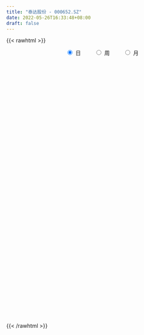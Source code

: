 ```yaml
---
title: "泰达股份 - 000652.SZ"
date: 2022-05-26T16:33:48+08:00
draft: false
---
```

{{< rawhtml >}}
    <div style="text-align: center">
        <label style="padding: 1rem;"><input style="margin-right: .5rem" type="radio" name="period" value="D" checked onclick="period_change(this)">日</label>
        <label style="padding: 1rem;"><input style="margin-right: .5rem" type="radio" name="period" value="W" onclick="period_change(this)">周</label>
        <label style="padding: 1rem;"><input style="margin-right: .5rem" type="radio" name="period" value="M" onclick="period_change(this)">月</label>
    </div>
    <div id="chart" style="height: 700px;"></div> 
    <script type="text/javascript">
        const D_v = [138624.0,72453.29,67951.95,84374.37,67961.05,71470.18,277494.95,209315.15,1764288.4099999999,1558064.98,815261.7,581519.83,966175.47,523019.19,482442.56,275476.23,410634.76,200404.95,271710.92,201927.01,169257.4,161751.41,110356.0,138200.89,130637.51,427792.55,320256.38,167675.88,124826.72,98003.29,120331.7,103509.94,101107.69,131637.51,74057.75,103611.45,88759.9,209962.15,130383.86,126826.99,107905.23,119168.0,145288.53,103183.9,78805.47,121775.83,98591.1,112392.23,125024.13,148526.12,140584.0,293451.96,163130.77,200535.96,356409.96,320793.83,209285.31,191378.04,130993.3,96653.5,111092.29,93655.52,111858.85,144275.41,109780.88,154343.88,96998.62,78464.1,78665.38,70951.98,81940.98,111829.97,109587.21,200068.19,121085.14,124138.39,171199.02,204794.81,338498.68,202844.3,165017.76,302946.83,204473.96,194049.07,246228.88,208319.34,151459.94,155739.6,165309.4,90203.09,288051.86,187448.94,282488.35,130693.0,191838.1,150154.32,188766.61,146562.1,148268.92,93238.61,75002.74,95334.88,86720.35,69228.29,86979.89,87043.6,101166.93,65983.99,102451.67,75429.4,71763.8,64578.15,65938.51,101271.2,52652.9,56124.7,73799.0,64744.08,120721.63,94031.49,104917.29,91884.4,64720.0,63912.1,64968.0,83165.0,153895.41,76028.7,74137.76,68179.06,80110.45,275616.96,315284.6,211920.16,129473.15,143755.6,126120.91,132827.2,108827.29,72362.5,89443.17,70462.16,98666.3,101243.89,172140.74,166672.3,235989.33,217595.44,345492.7,260467.38,804387.53,431760.83,225736.39,177980.41,307614.09,213358.83,142815.88,291643.0,274267.8,293101.0,220842.7,158945.94,194805.26,139405.6,167816.4,1235437.3899999999,1062681.3100000001,1645809.1299999999,654467.6899999999,568240.98,330744.75,290100.0,362906.26,270291.34,254786.9,195051.81,223245.82,224084.82,201795.0,188657.52,189180.0,124701.48,148812.54,147494.0,162881.87,145592.97,178693.99,168896.87,168135.2,312531.53,197397.52,143819.03,128474.63,137143.14,206803.27,168706.22,153416.7,188535.62,326232.4,207860.74,226644.2,193321.38,266608.82,232187.86,207552.72,187775.87,159633.89,149582.06,123569.24,269488.73,445171.43,855342.2,588978.73,581255.0699999999,518513.3,687732.62,699970.77,534574.23,342656.99,294752.97,230372.09,225025.22,196146.68,210188.72,160352.59,135056.58,153798.92,229282.32,172268.1,273423.75,184046.34,276644.84,212903.65,184402.73,176207.52,165182.6,146565.5,160684.17,184904.22,191492.7,153343.83,146772.2,134454.5,139136.93,132086.09,123307.27,145598.03,214142.66,124180.4,112672.11]
const D_histogram = [0.0,0.0006317949,0.0003614371,-0.0011055821,-0.0019668689,-0.0017606846,0.0035622472,0.0334520529,0.0796431068,0.0901546302,0.0883698788,0.0768620591,0.0768805621,0.0578395381,0.031541384,0.0153711053,-0.004468436,-0.0185440326,-0.0244104726,-0.03305194,-0.0441679986,-0.0504272486,-0.0519229376,-0.0521506994,-0.050808389,-0.0344349559,-0.0234281216,-0.0201312445,-0.019879234,-0.0195890589,-0.024982735,-0.0234075718,-0.0245008768,-0.0252454225,-0.0256684211,-0.0277237323,-0.0280848898,-0.0266630644,-0.0247756404,-0.0207243314,-0.0142055294,-0.0128312661,-0.0128097661,-0.0110553764,-0.0108343221,-0.0045412842,0.0001326014,0.0016317887,-0.0002175256,-0.0047063527,-0.0118798901,-0.008845847,-0.005296368,0.0015930613,0.0102111206,0.0219903122,0.0242342322,0.0203287642,0.0127273765,0.0076461634,0.0050316622,0.002812483,0.0003128303,0.0022349417,0.0017172617,-0.0041354682,-0.0047195726,-0.0057890877,-0.0077317653,-0.0062732037,-0.0046595036,-0.0023843619,-0.0036375334,0.0025444502,0.0028459497,0.0045447972,0.0082964137,0.0143954443,0.0209750803,0.0242723457,0.0265604682,0.0318646555,0.0336031605,0.0291099813,0.0304527451,0.0231882109,0.020429407,0.0122964695,0.0043843282,-0.0023464708,0.0035085397,0.0016209265,-0.0094915922,-0.0155711071,-0.0232472577,-0.0244488241,-0.0189208279,-0.0138887712,-0.0100378696,-0.0096589922,-0.0095396288,-0.0114819682,-0.0101213162,-0.0092913787,-0.0107309426,-0.0122167103,-0.0149020603,-0.01433549,-0.0104513529,-0.010411211,-0.0121206094,-0.0103421144,-0.0077234885,-0.0104415439,-0.0086801248,-0.0067363171,-0.004764736,-0.0009537108,0.0044508124,0.0092842976,0.0128471505,0.0128448374,0.0137696756,0.0132812391,0.0125405,0.0090991643,0.0105065751,0.0097499478,0.0102070914,0.0094632449,0.0079840661,0.0124851054,0.0140882551,0.0163116205,0.0155791121,0.0110822805,0.0095419299,0.0054464075,0.0012279868,-0.0015727732,-0.0026963891,-0.0033419328,-0.0023700194,-0.003620746,-0.000447173,0.0034195907,0.0068721601,0.0092302915,0.0171395619,0.0165873176,0.0209335298,0.0223308624,0.0204793942,0.0153656677,0.0180129188,0.0176866525,0.0167497882,0.0224610918,0.0262451591,0.0266485571,0.0191075431,0.0133206543,0.0095443917,0.0065663784,0.0010389553,0.0158990059,0.0535713074,0.0504762808,0.0448506424,0.0269825443,0.0042308161,-0.0197606599,-0.0502464174,-0.0671356134,-0.0821224924,-0.0853715756,-0.0789842046,-0.0641589998,-0.0510578209,-0.0396076425,-0.0341694791,-0.0295158453,-0.0261687948,-0.0192892629,-0.0143413721,-0.0063636499,0.0011948808,0.0010717732,0.0025197407,-0.0053400464,-0.0032933205,-0.0008807603,0.0009984579,0.0037189537,0.01000654,0.0111575539,0.0083651188,-0.0012389121,-0.0146060362,-0.0149197148,-0.0082776513,-0.0071778345,-0.0191657346,-0.0214538847,-0.0206844564,-0.0135245512,-0.0065327877,0.001278311,0.0072760388,0.0143588932,0.0255469219,0.0469595691,0.0454715203,0.0519403084,0.0540043278,0.0613725337,0.0657955773,0.0507600562,0.0376024877,0.0179297248,0.0085654872,-0.0034388499,-0.0119935886,-0.0230158097,-0.0343161636,-0.0387384825,-0.0461877841,-0.0569530936,-0.0569773135,-0.0724742765,-0.0807372792,-0.0793817624,-0.0827366781,-0.0746396717,-0.0634482219,-0.0584174174,-0.0452532079,-0.0307689694,-0.019975581,-0.0062722352,0.0047218995,0.0115163303,0.0146578681,0.017864457,0.0202648307,0.0239023949,0.0299847707,0.0250869613,0.026908267,0.030231472]
const D_fast = [0.0,0.0007897436,0.0006097451,-0.0011336697,-0.0024866736,-0.0027206605,0.0034928331,0.041745652,0.1078474826,0.1408976636,0.1612053818,0.168913077,0.1881517204,0.183570581,0.1651577728,0.1528302705,0.1318736202,0.1131620154,0.1011929573,0.0842885049,0.0621304466,0.0432643845,0.0287879611,0.0155225244,0.0041627375,0.0119274317,0.0170772356,0.0153413016,0.0106235036,0.006016414,-0.0056229458,-0.0098996756,-0.0171181999,-0.0241741012,-0.031014205,-0.0400004493,-0.0473828293,-0.05262677,-0.0569332561,-0.05806303,-0.0550956103,-0.0569291635,-0.060110105,-0.0611195594,-0.0636070856,-0.0584493688,-0.0537423328,-0.0518351983,-0.0537388941,-0.0594043094,-0.0695478192,-0.0687252379,-0.0664998509,-0.0592121562,-0.0480413168,-0.0307645472,-0.0224620691,-0.0212853461,-0.0257048897,-0.0288745618,-0.0302311476,-0.031747206,-0.0341686511,-0.0316878043,-0.0317761688,-0.0386627658,-0.0404267633,-0.0429435504,-0.0468191693,-0.0469289087,-0.0464800844,-0.0448010332,-0.046963588,-0.0401454919,-0.0391325049,-0.0362974581,-0.0304717382,-0.0207738466,-0.0089504404,0.0004149113,0.0093431509,0.0226135021,0.0327527972,0.0355371133,0.0444930634,0.0430255819,0.0453741297,0.0403153096,0.0334992504,0.0261818336,0.0329139791,0.0314315976,0.0179461807,0.0079738891,-0.0055140759,-0.0128278483,-0.0120300591,-0.0104701952,-0.009128761,-0.0111646316,-0.0134301755,-0.0182430069,-0.0194126839,-0.0209055912,-0.0250278907,-0.029567836,-0.035978701,-0.0389960032,-0.0377247043,-0.0402873652,-0.0450269159,-0.0458339495,-0.0451461957,-0.0504746372,-0.0508832492,-0.0506235208,-0.0498431237,-0.0462705262,-0.0397533,-0.0325987404,-0.0258240998,-0.0226152036,-0.0182479464,-0.0154160732,-0.0130216873,-0.0141882319,-0.0101541773,-0.0084733177,-0.0054644012,-0.0038424365,-0.0033255987,0.0042967169,0.0094219303,0.0157232009,0.0188854705,0.0171592091,0.0180043409,0.0152704204,0.0113589963,0.0081650431,0.0063673299,0.0048863031,0.0052657116,0.0031097985,0.0061715783,0.0108932396,0.016063849,0.0207295533,0.0329237141,0.0365182992,0.0460978939,0.0530779421,0.0563463225,0.0550740128,0.0622244937,0.0663198905,0.0695704733,0.0808970498,0.091242407,0.0983079442,0.0955438159,0.0930870908,0.0916969261,0.0903605074,0.0850928231,0.1039276251,0.1549927535,0.1645167971,0.1701038193,0.1589813573,0.1372873331,0.1083556922,0.0653083302,0.031635231,-0.0038822711,-0.0284742483,-0.0418329284,-0.0430474735,-0.0427107499,-0.0411624821,-0.0442666884,-0.046992016,-0.0501871642,-0.048129948,-0.0467674003,-0.0403805905,-0.0325233397,-0.0323785039,-0.0303006013,-0.0394954,-0.0382720041,-0.0360796341,-0.0339508014,-0.0303005672,-0.0215113458,-0.0175709434,-0.0182720989,-0.0281858578,-0.045204491,-0.0492480983,-0.0446754476,-0.0453700894,-0.0621494232,-0.0698010445,-0.0742027302,-0.0704239628,-0.0650653962,-0.0569347198,-0.0491179823,-0.0384454047,-0.0208706455,0.012281894,0.0221617253,0.0416155905,0.0571806919,0.0798920312,0.1007639691,0.0984184621,0.0946615154,0.0794711838,0.072248318,0.0593842684,0.0478311325,0.031054959,0.0111755643,-0.0029313753,-0.0219276229,-0.0469312058,-0.0611997541,-0.0948152863,-0.1232626087,-0.1417525325,-0.1657916177,-0.1763545293,-0.1810251349,-0.1905986848,-0.1887477773,-0.1819557811,-0.176156288,-0.1640210009,-0.1518463914,-0.142172878,-0.1353668732,-0.1276941701,-0.1202275887,-0.1106144257,-0.0970358572,-0.0956619263,-0.0871135539,-0.0762324809]
const D_slow = [0.0,0.0001579487,0.000248308,-0.0000280876,-0.0005198048,-0.0009599759,-0.0000694141,0.0082935991,0.0282043758,0.0507430334,0.0728355031,0.0920510178,0.1112711584,0.1257310429,0.1336163889,0.1374591652,0.1363420562,0.131706048,0.1256034299,0.1173404449,0.1062984452,0.0936916331,0.0807108987,0.0676732238,0.0549711266,0.0463623876,0.0405053572,0.0354725461,0.0305027376,0.0256054729,0.0193597891,0.0135078962,0.007382677,0.0010713213,-0.0053457839,-0.012276717,-0.0192979395,-0.0259637056,-0.0321576157,-0.0373386985,-0.0408900809,-0.0440978974,-0.0473003389,-0.050064183,-0.0527727635,-0.0539080846,-0.0538749342,-0.0534669871,-0.0535213685,-0.0546979566,-0.0576679292,-0.0598793909,-0.0612034829,-0.0608052176,-0.0582524374,-0.0527548594,-0.0466963013,-0.0416141103,-0.0384322661,-0.0365207253,-0.0352628097,-0.034559689,-0.0344814814,-0.033922746,-0.0334934305,-0.0345272976,-0.0357071907,-0.0371544627,-0.039087404,-0.0406557049,-0.0418205808,-0.0424166713,-0.0433260547,-0.0426899421,-0.0419784547,-0.0408422554,-0.0387681519,-0.0351692909,-0.0299255208,-0.0238574344,-0.0172173173,-0.0092511534,-0.0008503633,0.006427132,0.0140403183,0.019837371,0.0249447228,0.0280188401,0.0291149222,0.0285283045,0.0294054394,0.029810671,0.027437773,0.0235449962,0.0177331818,0.0116209758,0.0068907688,0.003418576,0.0009091086,-0.0015056395,-0.0038905467,-0.0067610387,-0.0092913678,-0.0116142124,-0.0142969481,-0.0173511257,-0.0210766407,-0.0246605132,-0.0272733514,-0.0298761542,-0.0329063066,-0.0354918351,-0.0374227073,-0.0400330932,-0.0422031244,-0.0438872037,-0.0450783877,-0.0453168154,-0.0442041123,-0.0418830379,-0.0386712503,-0.035460041,-0.032017622,-0.0286973123,-0.0255621873,-0.0232873962,-0.0206607524,-0.0182232655,-0.0156714926,-0.0133056814,-0.0113096649,-0.0081883885,-0.0046663247,-0.0005884196,0.0033063584,0.0060769285,0.008462411,0.0098240129,0.0101310096,0.0097378163,0.009063719,0.0082282358,0.007635731,0.0067305445,0.0066187512,0.0074736489,0.0091916889,0.0114992618,0.0157841523,0.0199309817,0.0251643641,0.0307470797,0.0358669283,0.0397083452,0.0442115749,0.048633238,0.0528206851,0.058435958,0.0649972478,0.0716593871,0.0764362729,0.0797664364,0.0821525344,0.083794129,0.0840538678,0.0880286193,0.1014214461,0.1140405163,0.1252531769,0.131998813,0.133056517,0.1281163521,0.1155547477,0.0987708443,0.0782402213,0.0568973273,0.0371512762,0.0211115263,0.008347071,-0.0015548396,-0.0100972093,-0.0174761707,-0.0240183694,-0.0288406851,-0.0324260281,-0.0340169406,-0.0337182204,-0.0334502771,-0.032820342,-0.0341553536,-0.0349786837,-0.0351988738,-0.0349492593,-0.0340195209,-0.0315178859,-0.0287284974,-0.0266372177,-0.0269469457,-0.0305984547,-0.0343283835,-0.0363977963,-0.0381922549,-0.0429836886,-0.0483471597,-0.0535182738,-0.0568994116,-0.0585326085,-0.0582130308,-0.0563940211,-0.0528042978,-0.0464175673,-0.0346776751,-0.023309795,-0.0103247179,0.0031763641,0.0185194975,0.0349683918,0.0476584059,0.0570590278,0.061541459,0.0636828308,0.0628231183,0.0598247212,0.0540707687,0.0454917278,0.0358071072,0.0242601612,0.0100218878,-0.0042224406,-0.0223410097,-0.0425253295,-0.0623707701,-0.0830549396,-0.1017148576,-0.117576913,-0.1321812674,-0.1434945694,-0.1511868117,-0.156180707,-0.1577487657,-0.1565682909,-0.1536892083,-0.1500247413,-0.145558627,-0.1404924194,-0.1345168206,-0.127020628,-0.1207488876,-0.1140218209,-0.1064639529]
const D_data = [['2021-05-17', 4.14, 4.0902, 4.0702, 4.15],['2021-05-18', 4.0902, 4.1001, 4.0602, 4.1101],['2021-05-19', 4.0902, 4.0902, 4.0602, 4.1001],['2021-05-20', 4.0802, 4.0702, 4.0602, 4.1001],['2021-05-21', 4.0802, 4.0702, 4.0602, 4.0902],['2021-05-24', 4.0802, 4.0802, 4.0602, 4.1001],['2021-05-25', 4.0902, 4.16, 4.0802, 4.2199],['2021-05-26', 4.579, 4.579, 4.579, 4.579],['2021-05-27', 5.0379, 5.0379, 4.8583, 5.0379],['2021-05-28', 4.8882, 4.8184, 4.6688, 5.0379],['2021-05-31', 4.7785, 4.7685, 4.6987, 4.8583],['2021-06-01', 4.6987, 4.6887, 4.6289, 4.7586],['2021-06-02', 4.6987, 4.8783, 4.6289, 4.978],['2021-06-03', 4.7785, 4.6588, 4.6588, 4.8284],['2021-06-04', 4.6289, 4.4992, 4.4892, 4.6588],['2021-06-07', 4.5291, 4.5491, 4.4892, 4.6089],['2021-06-08', 4.4992, 4.4293, 4.3795, 4.4992],['2021-06-09', 4.3994, 4.4194, 4.3894, 4.4892],['2021-06-10', 4.4094, 4.4693, 4.3595, 4.5191],['2021-06-11', 4.4593, 4.3894, 4.3795, 4.4593],['2021-06-15', 4.3894, 4.2897, 4.2697, 4.3894],['2021-06-16', 4.2897, 4.2797, 4.2598, 4.3595],['2021-06-17', 4.2697, 4.2897, 4.2697, 4.3296],['2021-06-18', 4.3096, 4.2697, 4.2298, 4.3096],['2021-06-21', 4.2598, 4.2598, 4.2398, 4.2997],['2021-06-22', 4.2897, 4.4693, 4.2697, 4.6787],['2021-06-23', 4.3795, 4.4593, 4.3595, 4.5191],['2021-06-24', 4.4593, 4.3894, 4.3695, 4.4593],['2021-06-25', 4.3595, 4.3495, 4.3196, 4.3795],['2021-06-28', 4.3495, 4.3396, 4.3296, 4.3795],['2021-06-29', 4.3495, 4.2398, 4.2298, 4.3595],['2021-06-30', 4.2398, 4.2997, 4.2298, 4.2997],['2021-07-01', 4.2997, 4.2498, 4.2099, 4.3096],['2021-07-02', 4.2797, 4.2298, 4.16, 4.2797],['2021-07-05', 4.1899, 4.2099, 4.17, 4.2199],['2021-07-06', 4.1999, 4.16, 4.15, 4.2099],['2021-07-07', 4.16, 4.15, 4.14, 4.1799],['2021-07-08', 4.19, 4.15, 4.13, 4.29],['2021-07-09', 4.14, 4.14, 4.08, 4.14],['2021-07-12', 4.13, 4.16, 4.12, 4.21],['2021-07-13', 4.17, 4.2, 4.15, 4.21],['2021-07-14', 4.2, 4.14, 4.13, 4.22],['2021-07-15', 4.13, 4.11, 4.05, 4.14],['2021-07-16', 4.1, 4.12, 4.08, 4.17],['2021-07-19', 4.09, 4.09, 4.07, 4.12],['2021-07-20', 4.1, 4.17, 4.08, 4.18],['2021-07-21', 4.17, 4.17, 4.12, 4.18],['2021-07-22', 4.15, 4.14, 4.13, 4.19],['2021-07-23', 4.15, 4.09, 4.07, 4.15],['2021-07-26', 4.09, 4.03, 3.98, 4.11],['2021-07-27', 4.04, 3.95, 3.94, 4.05],['2021-07-28', 3.95, 4.05, 3.74, 4.14],['2021-07-29', 4.01, 4.06, 3.99, 4.09],['2021-07-30', 4.05, 4.12, 3.99, 4.14],['2021-08-02', 4.23, 4.18, 4.17, 4.33],['2021-08-03', 4.19, 4.28, 4.14, 4.29],['2021-08-04', 4.26, 4.21, 4.19, 4.3],['2021-08-05', 4.19, 4.14, 4.1, 4.2],['2021-08-06', 4.14, 4.07, 4.05, 4.14],['2021-08-09', 4.04, 4.07, 4.03, 4.1],['2021-08-10', 4.08, 4.08, 4.05, 4.1],['2021-08-11', 4.09, 4.07, 4.06, 4.09],['2021-08-12', 4.07, 4.05, 4.03, 4.08],['2021-08-13', 4.03, 4.1, 4.03, 4.14],['2021-08-16', 4.08, 4.07, 4.06, 4.11],['2021-08-17', 4.07, 3.98, 3.98, 4.07],['2021-08-18', 3.97, 4.02, 3.95, 4.04],['2021-08-19', 4.0, 4.0, 3.98, 4.04],['2021-08-20', 4.0, 3.97, 3.93, 4.0],['2021-08-23', 3.98, 4.0, 3.97, 4.01],['2021-08-24', 4.0, 4.0, 3.98, 4.01],['2021-08-25', 4.0, 4.01, 3.98, 4.02],['2021-08-26', 4.01, 3.96, 3.96, 4.02],['2021-08-27', 3.98, 4.06, 3.96, 4.07],['2021-08-30', 4.07, 4.0, 3.99, 4.08],['2021-08-31', 4.0, 4.02, 3.97, 4.07],['2021-09-01', 4.02, 4.06, 4.01, 4.07],['2021-09-02', 4.07, 4.12, 4.06, 4.13],['2021-09-03', 4.23, 4.17, 4.14, 4.3],['2021-09-06', 4.19, 4.17, 4.11, 4.2],['2021-09-07', 4.16, 4.19, 4.15, 4.2],['2021-09-08', 4.19, 4.27, 4.17, 4.29],['2021-09-09', 4.27, 4.27, 4.23, 4.33],['2021-09-10', 4.26, 4.21, 4.21, 4.31],['2021-09-13', 4.21, 4.3, 4.21, 4.32],['2021-09-14', 4.29, 4.2, 4.19, 4.32],['2021-09-15', 4.19, 4.25, 4.18, 4.27],['2021-09-16', 4.27, 4.17, 4.17, 4.28],['2021-09-17', 4.19, 4.14, 4.05, 4.21],['2021-09-22', 4.1, 4.12, 4.07, 4.13],['2021-09-23', 4.15, 4.28, 4.13, 4.3],['2021-09-24', 4.32, 4.2, 4.16, 4.33],['2021-09-27', 4.25, 4.05, 4.0, 4.28],['2021-09-28', 4.04, 4.06, 4.01, 4.08],['2021-09-29', 4.02, 3.99, 3.95, 4.06],['2021-09-30', 4.04, 4.03, 3.96, 4.05],['2021-10-08', 4.02, 4.11, 4.02, 4.12],['2021-10-11', 4.11, 4.12, 4.08, 4.15],['2021-10-12', 4.1, 4.12, 4.06, 4.17],['2021-10-13', 4.12, 4.08, 4.04, 4.12],['2021-10-14', 4.06, 4.07, 4.05, 4.11],['2021-10-15', 4.07, 4.03, 4.02, 4.07],['2021-10-18', 4.03, 4.06, 4.01, 4.07],['2021-10-19', 4.05, 4.05, 4.02, 4.07],['2021-10-20', 4.03, 4.01, 3.99, 4.04],['2021-10-21', 4.01, 3.99, 3.97, 4.02],['2021-10-22', 4.01, 3.95, 3.95, 4.01],['2021-10-25', 3.98, 3.97, 3.94, 3.98],['2021-10-26', 4.0, 4.01, 4.0, 4.05],['2021-10-27', 4.01, 3.96, 3.95, 4.01],['2021-10-28', 3.96, 3.92, 3.91, 3.98],['2021-10-29', 3.91, 3.95, 3.9, 3.95],['2021-11-01', 3.95, 3.96, 3.93, 3.97],['2021-11-02', 3.96, 3.88, 3.85, 3.97],['2021-11-03', 3.88, 3.92, 3.87, 3.93],['2021-11-04', 3.9, 3.92, 3.89, 3.93],['2021-11-05', 3.91, 3.92, 3.9, 3.94],['2021-11-08', 3.92, 3.95, 3.89, 3.95],['2021-11-09', 3.95, 3.99, 3.95, 4.03],['2021-11-10', 3.98, 4.01, 3.97, 4.02],['2021-11-11', 4.02, 4.02, 4.01, 4.06],['2021-11-12', 4.02, 3.99, 3.97, 4.05],['2021-11-15', 4.0, 4.01, 3.98, 4.03],['2021-11-16', 4.0, 4.0, 4.0, 4.03],['2021-11-17', 3.99, 4.0, 3.97, 4.01],['2021-11-18', 4.0, 3.96, 3.95, 4.02],['2021-11-19', 3.97, 4.02, 3.94, 4.06],['2021-11-22', 4.02, 4.0, 3.98, 4.03],['2021-11-23', 4.01, 4.02, 3.98, 4.03],['2021-11-24', 4.04, 4.01, 4.0, 4.05],['2021-11-25', 4.01, 4.0, 3.98, 4.02],['2021-11-26', 4.0, 4.09, 3.98, 4.11],['2021-11-29', 4.13, 4.08, 4.08, 4.19],['2021-11-30', 4.06, 4.11, 4.04, 4.12],['2021-12-01', 4.09, 4.09, 4.07, 4.1],['2021-12-02', 4.09, 4.04, 4.03, 4.11],['2021-12-03', 4.03, 4.07, 4.02, 4.1],['2021-12-06', 4.07, 4.03, 4.02, 4.08],['2021-12-07', 4.04, 4.01, 3.99, 4.06],['2021-12-08', 4.02, 4.01, 3.98, 4.02],['2021-12-09', 3.99, 4.02, 3.99, 4.04],['2021-12-10', 4.01, 4.02, 4.0, 4.03],['2021-12-13', 4.02, 4.04, 4.02, 4.05],['2021-12-14', 4.04, 4.01, 3.99, 4.04],['2021-12-15', 4.01, 4.07, 4.0, 4.09],['2021-12-16', 4.08, 4.1, 4.05, 4.12],['2021-12-17', 4.09, 4.12, 4.08, 4.15],['2021-12-20', 4.12, 4.13, 4.09, 4.17],['2021-12-21', 4.14, 4.24, 4.12, 4.24],['2021-12-22', 4.24, 4.17, 4.14, 4.24],['2021-12-23', 4.32, 4.26, 4.25, 4.59],['2021-12-24', 4.17, 4.26, 4.16, 4.35],['2021-12-27', 4.22, 4.24, 4.16, 4.27],['2021-12-28', 4.27, 4.2, 4.18, 4.27],['2021-12-29', 4.24, 4.31, 4.23, 4.34],['2021-12-30', 4.3, 4.3, 4.28, 4.33],['2021-12-31', 4.31, 4.31, 4.28, 4.34],['2022-01-04', 4.32, 4.43, 4.31, 4.48],['2022-01-05', 4.42, 4.46, 4.36, 4.46],['2022-01-06', 4.47, 4.46, 4.4, 4.56],['2022-01-07', 4.45, 4.37, 4.36, 4.47],['2022-01-10', 4.42, 4.38, 4.37, 4.43],['2022-01-11', 4.38, 4.4, 4.36, 4.47],['2022-01-12', 4.4, 4.41, 4.37, 4.43],['2022-01-13', 4.4, 4.37, 4.37, 4.47],['2022-01-14', 4.49, 4.67, 4.43, 4.81],['2022-01-17', 4.85, 5.14, 4.82, 5.14],['2022-01-18', 5.14, 4.78, 4.78, 5.31],['2022-01-19', 4.67, 4.78, 4.67, 4.91],['2022-01-20', 4.75, 4.61, 4.59, 4.78],['2022-01-21', 4.55, 4.47, 4.47, 4.59],['2022-01-24', 4.46, 4.34, 4.33, 4.47],['2022-01-25', 4.29, 4.1, 4.08, 4.32],['2022-01-26', 4.12, 4.11, 4.07, 4.17],['2022-01-27', 4.12, 4.0, 4.0, 4.13],['2022-01-28', 4.01, 4.04, 3.99, 4.1],['2022-02-07', 4.08, 4.11, 4.05, 4.15],['2022-02-08', 4.11, 4.22, 4.1, 4.23],['2022-02-09', 4.2, 4.23, 4.16, 4.26],['2022-02-10', 4.2, 4.24, 4.18, 4.25],['2022-02-11', 4.24, 4.18, 4.15, 4.26],['2022-02-14', 4.13, 4.17, 4.12, 4.22],['2022-02-15', 4.18, 4.15, 4.11, 4.19],['2022-02-16', 4.17, 4.2, 4.16, 4.25],['2022-02-17', 4.24, 4.19, 4.18, 4.25],['2022-02-18', 4.18, 4.25, 4.17, 4.26],['2022-02-21', 4.26, 4.28, 4.21, 4.29],['2022-02-22', 4.26, 4.2, 4.18, 4.28],['2022-02-23', 4.2, 4.22, 4.17, 4.24],['2022-02-24', 4.21, 4.08, 4.02, 4.26],['2022-02-25', 4.14, 4.18, 4.12, 4.22],['2022-02-28', 4.16, 4.19, 4.16, 4.23],['2022-03-01', 4.2, 4.19, 4.17, 4.21],['2022-03-02', 4.18, 4.21, 4.16, 4.21],['2022-03-03', 4.22, 4.28, 4.21, 4.28],['2022-03-04', 4.28, 4.24, 4.23, 4.29],['2022-03-07', 4.24, 4.19, 4.17, 4.27],['2022-03-08', 4.21, 4.07, 4.05, 4.22],['2022-03-09', 4.07, 3.95, 3.79, 4.1],['2022-03-10', 4.0, 4.06, 3.99, 4.1],['2022-03-11', 4.04, 4.15, 3.98, 4.18],['2022-03-14', 4.19, 4.09, 4.08, 4.22],['2022-03-15', 4.08, 3.88, 3.86, 4.08],['2022-03-16', 3.93, 3.94, 3.76, 3.97],['2022-03-17', 3.96, 3.95, 3.93, 4.01],['2022-03-18', 3.92, 4.03, 3.91, 4.04],['2022-03-21', 4.06, 4.05, 4.0, 4.08],['2022-03-22', 4.06, 4.09, 4.02, 4.12],['2022-03-23', 4.12, 4.1, 4.07, 4.13],['2022-03-24', 4.1, 4.15, 4.08, 4.21],['2022-03-25', 4.14, 4.26, 4.13, 4.31],['2022-03-28', 4.24, 4.5, 4.18, 4.69],['2022-03-29', 4.36, 4.3, 4.26, 4.44],['2022-03-30', 4.28, 4.45, 4.26, 4.51],['2022-03-31', 4.42, 4.46, 4.4, 4.58],['2022-04-01', 4.48, 4.6, 4.4, 4.7],['2022-04-06', 4.7, 4.65, 4.62, 4.83],['2022-04-07', 4.61, 4.43, 4.42, 4.64],['2022-04-08', 4.45, 4.42, 4.28, 4.47],['2022-04-11', 4.42, 4.28, 4.24, 4.46],['2022-04-12', 4.25, 4.35, 4.21, 4.35],['2022-04-13', 4.29, 4.27, 4.23, 4.34],['2022-04-14', 4.24, 4.26, 4.24, 4.3],['2022-04-15', 4.24, 4.17, 4.13, 4.26],['2022-04-18', 4.14, 4.09, 4.06, 4.14],['2022-04-19', 4.08, 4.11, 4.07, 4.12],['2022-04-20', 4.12, 4.01, 4.01, 4.14],['2022-04-21', 4.02, 3.88, 3.86, 4.02],['2022-04-22', 3.85, 3.94, 3.81, 3.95],['2022-04-25', 3.86, 3.65, 3.64, 3.91],['2022-04-26', 3.7, 3.61, 3.61, 3.76],['2022-04-27', 3.56, 3.64, 3.43, 3.65],['2022-04-28', 3.6, 3.5, 3.44, 3.63],['2022-04-29', 3.51, 3.58, 3.51, 3.6],['2022-05-05', 3.59, 3.6, 3.5, 3.62],['2022-05-06', 3.51, 3.5, 3.46, 3.53],['2022-05-09', 3.52, 3.59, 3.52, 3.6],['2022-05-10', 3.56, 3.63, 3.53, 3.64],['2022-05-11', 3.65, 3.61, 3.6, 3.71],['2022-05-12', 3.6, 3.68, 3.58, 3.75],['2022-05-13', 3.68, 3.69, 3.63, 3.71],['2022-05-16', 3.7, 3.67, 3.63, 3.71],['2022-05-17', 3.67, 3.64, 3.59, 3.68],['2022-05-18', 3.65, 3.65, 3.63, 3.67],['2022-05-19', 3.6, 3.65, 3.57, 3.67],['2022-05-20', 3.67, 3.68, 3.65, 3.71],['2022-05-23', 3.68, 3.74, 3.68, 3.75],['2022-05-24', 3.84, 3.61, 3.6, 3.84],['2022-05-25', 3.62, 3.69, 3.6, 3.7],['2022-05-26', 3.71, 3.73, 3.65, 3.74]]
const W_v = [724483.6,753760.4,576629.22,580665.8,655986.02,1172465.53,778358.23,616033.0800000001,532583.05,493259.4299999999,493694.3,340770.81,473884.78,464407.0600000001,354718.53,548196.13,386240.46,497127.4299999999,330750.79,232109.59,306448.21,246545.92,207684.78,288256.36,291299.78,440861.3,415190.2000000001,338568.99,728397.4,335739.6,149056.23,104903.74,348768.29,352958.51,658174.2100000001,796710.3,604438.48,250534.52,406548.55,376427.74,307737.29,234226.09,228830.4,235767.18,302767.66,415180.5,345752.48,328197.06,326790.51,316673.11,318218.29,298894.71,317165.25,643428.86,412194.56,250202.29,456014.8,252216.47,208694.57,178854.36,164316.02,162120.26,140291.81,248086.8,171953.74,404963.0,374448.4,359872.7,1259110.53,2644475.9900000002,1249298.8799999999,2232578.4299999997,649529.78,628436.46,490955.7899999999,279247.62,796380.1000000001,1008316.0199999999,611073.29,905402.64,685977.6000000001,1463975.1400000001,2929578.71,2745282.6800000002,2356917.8900000001,2914266.9700000002,4668316.0099999998,1811199.72,1365603.6899999999,930507.6400000001,776274.67,325769.52,702066.1799999999,582269.2,1233591.23,1399011.55,433792.74,393404.56,816192.4,1107731.3699999999,1016095.2500000001,515014.01,328546.18,309010.96,360438.01,323420.55,180825.6,337247.66,385326.04,432174.13,428946.63,317152.32,270820.86,38340.36,163101.73,1866671.02,699568.6499999999,417245.76,468772.35,301813.3,221729.32,161454.24,220605.51,235713.64,553904.9,419168.99,700695.0,657586.3,362339.09,4821148.6099999994,456249.2299999999,15655576.2599999998,11237551.7600000016,14847953.959999999,19553044.5300000012,14362571.9100000001,11531043.4200000018,10211668.5299999993,8907426.6799999997,7565623.7299999986,6695960.4300000006,4626638.6699999999,3357577.2599999998,2543327.8799999999,5408500.2299999995,3318384.0100000002,2327925.21,2818420.8499999996,2657160.6899999999,6179796.6700000009,1565298.45,2427188.02,7401027.9100000001,6093099.4400000004,2799090.5800000001,2437540.1899999999,2436292.9199999999,1262973.98,1298165.3000000003,1251567.8299999998,1184305.1800000002,1433029.6599999999,1108810.52,1738839.8300000001,400366.89,219724.23,1622038.4800000002,866090.78,897595.1800000001,1126856.6199999999,1008980.79,616853.34,854988.6200000001,619125.01,855285.62,565892.4,3334139.4100000001,2374831.73,3321504.2199999997,1867317.8800000001,1533227.8899999999,1110441.99,773457.99,324948.54,347253.88,835781.01,743891.99,866481.87,983149.64,1230173.9100000001,1002485.89,634189.89,493794.11,476967.79,762628.27,264752.08,611039.09,431364.66,3880633.6699999999,3368418.75,1360153.8699999999,579565.7,1171189.04,554590.13,606775.11,602372.65,536588.76,946228.8100000001,1208860.4400000002,557535.5700000001,518252.86,574378.3300000001,959716.04,1069331.9199999999,927057.1599999999,565703.8899999999,755173.77,188766.61,558407.25,431139.06,380207.01,349786.31,476298.89,430660.51,574072.9299999999,926554.42,473922.3199999999,774712.5599999999,2059703.8800000001,1067505.6000000001,1079854.5,1896410.5899999999,4261943.8599999994,1373136.3100000001,1026963.16,729482.86,1025655.1100000001,784946.29,1102689.6599999999,1087446.6499999999,1147445.3499999999,3231821.9199999999,1577201.99,1156485.6799999999,850758.5099999999,1131421.3100000001,341390.12,836990.42,675756.99,596593.2]
const W_histogram = [0.0,-0.0173966952,-0.0223775965,-0.0242358048,-0.0072128388,0.0195304863,0.0304152855,0.0406631383,0.0362121328,0.0251878509,0.0118021323,-0.0011444426,0.0048812449,-0.0030046341,-0.0017866978,-0.0110810727,-0.0115376902,-0.0349886708,-0.0547653235,-0.0623727032,-0.0742497296,-0.0774428393,-0.0798205382,-0.0801361389,-0.0640458776,-0.0464495606,-0.0293512503,-0.0171214568,-0.0203451239,-0.0429885341,-0.0491730095,-0.0427415919,-0.0280234746,-0.0088254729,0.0128259523,0.0280096459,0.0345527452,0.032156796,0.0204769989,0.0010613618,-0.0072797631,-0.0150542407,-0.0127143132,-0.0078618902,-0.0091186583,-0.0215781687,-0.0329669265,-0.0542698373,-0.0855496263,-0.09557416,-0.1059366226,-0.1032051986,-0.0909239141,-0.061191539,-0.04823957,-0.0313515722,-0.0171882798,-0.0085695149,-0.0013501963,0.0058674312,0.013317679,0.0236198862,0.0313632745,0.013234215,-0.0045429104,0.0051420693,0.0171230771,0.0330031652,0.0742170467,0.1108174966,0.1110461596,0.1120102144,0.095598655,0.0833360946,0.0647329702,0.0592696378,0.0603107609,0.0646112998,0.0636961478,0.0512715652,0.054088921,0.0762016499,0.0996879017,0.1131763122,0.1319606403,0.1740748309,0.1718435195,0.1684736635,0.141010664,0.1189781461,0.0718004482,0.0274516098,-0.0147381221,-0.0514530818,-0.0557635755,-0.0550713726,-0.0749455692,-0.0777032023,-0.0554028667,-0.049442049,-0.0279804317,-0.0301370866,-0.027297923,-0.0359709025,-0.0462557109,-0.0708376056,-0.0820366572,-0.0771174257,-0.0723055378,-0.0543551597,-0.0346794681,-0.03006976,-0.0369716165,-0.0430483241,-0.0374315195,-0.0177320689,-0.0123492625,-0.0123967296,-0.0120262746,-0.0221391602,-0.0281143433,-0.0298551979,-0.0230838353,-0.015714861,0.0011742768,0.0098492162,0.0268234666,0.0347617722,0.0327376218,0.1213312319,0.3681217648,0.4604385649,0.4709329115,0.6468520385,0.8663969721,0.8517173277,0.7257664707,0.5540071119,0.4454525854,0.3362485554,0.210082772,0.0249906024,-0.1576378108,-0.2655074222,-0.3392455715,-0.4426457719,-0.4993492513,-0.5252070839,-0.5139902951,-0.4795841616,-0.454136859,-0.4016929289,-0.2755834599,-0.244795042,-0.2397913025,-0.2067325914,-0.1980989529,-0.1888594334,-0.1748395885,-0.1810768999,-0.1871778762,-0.208994881,-0.2021238443,-0.1930809527,-0.1858952586,-0.1556397184,-0.1153338764,-0.1024109801,-0.0994562336,-0.0873932116,-0.077068037,-0.0592760112,-0.0490631454,-0.0351153549,-0.0322029594,-0.0280158419,0.0182003597,0.0418169605,0.0677595123,0.0764594392,0.0743598684,0.0265925333,-0.0199772611,-0.0454853889,-0.0423436463,-0.0404135324,-0.0265139072,-0.0153401212,-0.0038729167,0.0148312501,0.0249508871,0.0348397591,0.0357026612,0.0333343586,0.035351595,0.0373913392,0.0443393093,0.0437130788,0.0917518856,0.0994466258,0.0945878755,0.0812681645,0.0758899259,0.062866592,0.0474990277,0.0358139513,0.0263297341,0.0224912003,0.0172358185,0.0164340089,0.0082173617,0.009805125,0.0187088752,0.0272215172,0.0279607869,0.0320216719,0.023200556,0.0226692063,0.0170990817,0.0086237734,0.0038575998,-0.0002572315,0.0026342448,0.0072068526,0.0151297379,0.0189591081,0.0180642589,0.0237867474,0.0358553644,0.0454436436,0.0535092631,0.0753919767,0.0727071838,0.039920918,0.0262714228,0.0208048996,0.0117719772,0.0092466913,0.0013389208,-0.0114455299,-0.0042541383,0.0221103788,0.0258745887,0.0107498278,-0.0141694567,-0.0521854501,-0.0784294586,-0.0785097349,-0.0747714758,-0.0648363192]
const W_fast = [0.0,-0.0217458689,-0.0323211695,-0.0402383289,-0.0250185726,0.0066073741,0.0250959947,0.045509632,0.0501116597,0.0453843405,0.034949155,0.0217164694,0.0289624682,0.0203254306,0.0210966925,0.0090320494,0.0056910094,-0.0265071389,-0.0599751225,-0.083175678,-0.1136151369,-0.1361689563,-0.1585017898,-0.1788514252,-0.1787726333,-0.1727887065,-0.1630282087,-0.1550787794,-0.1633887275,-0.1967792712,-0.215256999,-0.2195109794,-0.2117987307,-0.1948070973,-0.169949184,-0.1477630788,-0.1325817933,-0.1269385435,-0.1334990908,-0.1526493876,-0.1628104532,-0.174348491,-0.1751871417,-0.1723001913,-0.1758366239,-0.1936906766,-0.213321166,-0.2481915361,-0.3008587317,-0.3347768053,-0.3716234237,-0.3946932993,-0.4051429933,-0.390708503,-0.3898164264,-0.3807663217,-0.3709000993,-0.364423713,-0.3575419436,-0.3488574582,-0.3380777907,-0.3218706119,-0.3062864051,-0.3211069108,-0.3400197638,-0.3290492668,-0.3127874897,-0.2886566103,-0.2288884671,-0.164583643,-0.1365934402,-0.1076268318,-0.1001387275,-0.0915672642,-0.0939871461,-0.084633069,-0.0685142556,-0.0480608919,-0.0330520069,-0.0326586982,-0.0163191121,0.0248440293,0.0732522565,0.115034745,0.1668092332,0.2524421315,0.2931717,0.3319202598,0.3397099263,0.347421945,0.3181943592,0.2807084232,0.2348341608,0.1852559306,0.167004543,0.1539289027,0.1153183139,0.0931348802,0.1015844992,0.0951848046,0.1096513139,0.0999603874,0.0959750703,0.0783093651,0.056460629,0.0141693329,-0.017538883,-0.0318990079,-0.0451635045,-0.0408019163,-0.0297960918,-0.0327038236,-0.0488485842,-0.0656873729,-0.0694284481,-0.0541620147,-0.051866524,-0.0550131735,-0.0576492872,-0.0732969628,-0.0863007318,-0.0955053858,-0.0945049821,-0.091064723,-0.073882016,-0.0627447725,-0.0390646555,-0.0224359068,-0.0162756518,0.1026507663,0.4414717404,0.6488981817,0.7771257562,1.1147578928,1.5509020695,1.7491517569,1.8046425177,1.7713849369,1.7741935566,1.7490516655,1.6754065751,1.4965620561,1.2745241902,1.1002777232,0.9417281811,0.7276665377,0.5461257455,0.3889661419,0.2716853569,0.18619545,0.0981085378,0.0501292358,0.1073428398,0.0769324971,0.0219884111,0.0033639743,-0.0375271255,-0.0755024643,-0.1051925165,-0.1566990529,-0.2095944983,-0.2836602233,-0.3273201477,-0.3665474942,-0.4058356148,-0.4144900042,-0.4030176312,-0.41569748,-0.4376067919,-0.4473920728,-0.4563339075,-0.4533608844,-0.455413805,-0.4502448532,-0.4553831975,-0.4582000405,-0.407433749,-0.373362908,-0.3304804781,-0.3026656914,-0.2861752951,-0.3272944969,-0.3788586066,-0.4157380817,-0.4231822506,-0.4313555198,-0.4240843714,-0.4167456157,-0.4062466404,-0.3838346611,-0.3674773022,-0.3488784906,-0.3390899231,-0.3331246361,-0.3222695009,-0.310881922,-0.2928491246,-0.2825470853,-0.2115703071,-0.1790139105,-0.1602256919,-0.1532283617,-0.1396341189,-0.1369408048,-0.1404336122,-0.1431652008,-0.1460669844,-0.1442827182,-0.1452291453,-0.1419224526,-0.1480847595,-0.1440457149,-0.1304647459,-0.1151467247,-0.1074172581,-0.0953509552,-0.0983719321,-0.0932359803,-0.0945313345,-0.1008506993,-0.104652473,-0.1088316121,-0.1052815746,-0.0989072538,-0.087201934,-0.0786327867,-0.0750115712,-0.0633423959,-0.0423099378,-0.0213607476,0.0000821876,0.0408128954,0.0563048985,0.0334988621,0.0264172227,0.0261519243,0.0200619962,0.0198483831,0.0122753428,-0.0033704904,0.0027573667,0.0346494785,0.0448823355,0.0324450316,0.003983383,-0.0470789729,-0.0929303461,-0.1126380562,-0.127592666,-0.1338665892]
const W_slow = [0.0,-0.0043491738,-0.0099435729,-0.0160025241,-0.0178057338,-0.0129231122,-0.0053192909,0.0048464937,0.0138995269,0.0201964896,0.0231470227,0.022860912,0.0240812233,0.0233300647,0.0228833903,0.0201131221,0.0172286996,0.0084815319,-0.005209799,-0.0208029748,-0.0393654072,-0.058726117,-0.0786812516,-0.0987152863,-0.1147267557,-0.1263391458,-0.1336769584,-0.1379573226,-0.1430436036,-0.1537907371,-0.1660839895,-0.1767693875,-0.1837752561,-0.1859816243,-0.1827751363,-0.1757727248,-0.1671345385,-0.1590953395,-0.1539760897,-0.1537107493,-0.1555306901,-0.1592942503,-0.1624728286,-0.1644383011,-0.1667179657,-0.1721125079,-0.1803542395,-0.1939216988,-0.2153091054,-0.2392026454,-0.265686801,-0.2914881007,-0.3142190792,-0.329516964,-0.3415768565,-0.3494147495,-0.3537118195,-0.3558541982,-0.3561917473,-0.3547248895,-0.3513954697,-0.3454904981,-0.3376496795,-0.3343411258,-0.3354768534,-0.3341913361,-0.3299105668,-0.3216597755,-0.3031055138,-0.2754011397,-0.2476395998,-0.2196370462,-0.1957373824,-0.1749033588,-0.1587201163,-0.1439027068,-0.1288250166,-0.1126721916,-0.0967481547,-0.0839302634,-0.0704080331,-0.0513576206,-0.0264356452,0.0018584328,0.0348485929,0.0783673006,0.1213281805,0.1634465964,0.1986992623,0.2284437989,0.2463939109,0.2532568134,0.2495722829,0.2367090124,0.2227681185,0.2090002754,0.1902638831,0.1708380825,0.1569873658,0.1446268536,0.1376317456,0.130097474,0.1232729933,0.1142802676,0.1027163399,0.0850069385,0.0644977742,0.0452184178,0.0271420333,0.0135532434,0.0048833764,-0.0026340636,-0.0118769678,-0.0226390488,-0.0319969287,-0.0364299459,-0.0395172615,-0.0426164439,-0.0456230126,-0.0511578026,-0.0581863884,-0.0656501879,-0.0714211467,-0.075349862,-0.0750562928,-0.0725939887,-0.0658881221,-0.057197679,-0.0490132736,-0.0186804656,0.0733499756,0.1884596168,0.3061928447,0.4679058543,0.6845050973,0.8974344293,1.0788760469,1.2173778249,1.3287409713,1.4128031101,1.4653238031,1.4715714537,1.432162001,1.3657851454,1.2809737526,1.1703123096,1.0454749968,0.9141732258,0.785675652,0.6657796116,0.5522453969,0.4518221646,0.3829262997,0.3217275392,0.2617797135,0.2100965657,0.1605718275,0.1133569691,0.069647072,0.024377847,-0.0224166221,-0.0746653423,-0.1251963034,-0.1734665415,-0.2199403562,-0.2588502858,-0.2876837549,-0.3132864999,-0.3381505583,-0.3599988612,-0.3792658705,-0.3940848732,-0.4063506596,-0.4151294983,-0.4231802382,-0.4301841986,-0.4256341087,-0.4151798686,-0.3982399905,-0.3791251307,-0.3605351636,-0.3538870302,-0.3588813455,-0.3702526927,-0.3808386043,-0.3909419874,-0.3975704642,-0.4014054945,-0.4023737237,-0.3986659112,-0.3924281894,-0.3837182496,-0.3747925843,-0.3664589947,-0.3576210959,-0.3482732611,-0.3371884338,-0.3262601641,-0.3033221927,-0.2784605363,-0.2548135674,-0.2344965263,-0.2155240448,-0.1998073968,-0.1879326399,-0.1789791521,-0.1723967185,-0.1667739185,-0.1624649638,-0.1583564616,-0.1563021212,-0.1538508399,-0.1491736211,-0.1423682418,-0.1353780451,-0.1273726271,-0.1215724881,-0.1159051865,-0.1116304161,-0.1094744728,-0.1085100728,-0.1085743807,-0.1079158195,-0.1061141063,-0.1023316719,-0.0975918948,-0.0930758301,-0.0871291433,-0.0781653022,-0.0668043913,-0.0534270755,-0.0345790813,-0.0164022853,-0.0064220558,0.0001457999,0.0053470248,0.0082900191,0.0106016919,0.0109364221,0.0080750396,0.007011505,0.0125390997,0.0190077469,0.0216952038,0.0181528396,0.0051064771,-0.0145008875,-0.0341283212,-0.0528211902,-0.06903027]
const W_data = [['2017-07-14', 5.2186, 5.0336, 5.0044, 5.3062],['2017-07-21', 5.0433, 4.761, 4.5273, 5.0433],['2017-07-28', 4.7512, 4.8389, 4.7025, 4.8875],['2017-08-04', 4.8291, 4.8389, 4.8194, 4.9849],['2017-08-11', 4.8389, 5.1017, 4.8389, 5.3062],['2017-08-18', 5.1504, 5.3451, 5.1309, 5.4814],['2017-08-25', 5.3062, 5.2672, 5.1504, 5.4717],['2017-09-01', 5.3159, 5.3451, 5.2478, 5.3646],['2017-09-08', 5.3257, 5.2088, 5.1894, 5.3354],['2017-09-15', 5.2088, 5.1115, 5.1017, 5.2283],['2017-09-22', 5.1115, 5.0336, 5.0141, 5.2088],['2017-09-29', 5.0336, 4.9752, 4.907, 5.0336],['2017-10-13', 5.0141, 5.1991, 4.9849, 5.2186],['2017-10-20', 5.1796, 5.0238, 4.9265, 5.1991],['2017-10-27', 5.0044, 5.1212, 4.9946, 5.1601],['2017-11-03', 5.1115, 4.9654, 4.907, 5.2186],['2017-11-10', 4.9265, 5.0433, 4.907, 5.1017],['2017-11-17', 4.9849, 4.6733, 4.6733, 5.0238],['2017-11-24', 4.6831, 4.5662, 4.5273, 4.761],['2017-12-01', 4.576, 4.5955, 4.5273, 4.6247],['2017-12-08', 4.6052, 4.4299, 4.3423, 4.6149],['2017-12-15', 4.4299, 4.4299, 4.3423, 4.4786],['2017-12-22', 4.4299, 4.352, 4.3034, 4.4591],['2017-12-29', 4.3423, 4.2936, 4.1865, 4.3618],['2018-01-05', 4.2839, 4.4689, 4.2839, 4.5176],['2018-01-12', 4.4689, 4.5176, 4.3326, 4.6441],['2018-01-19', 4.4786, 4.5565, 4.3423, 4.5662],['2018-01-26', 4.5176, 4.537, 4.4884, 4.722],['2018-02-02', 4.5468, 4.3326, 4.2157, 4.8973],['2018-02-09', 4.3228, 3.9723, 3.9431, 4.4299],['2018-02-14', 3.9821, 4.0405, 3.9431, 4.0892],['2018-02-23', 4.06, 4.1379, 4.0405, 4.1865],['2018-03-02', 4.1768, 4.245, 4.1086, 4.3034],['2018-03-09', 4.206, 4.352, 4.1865, 4.4202],['2018-03-16', 4.3715, 4.4689, 4.2839, 4.6539],['2018-03-23', 4.4494, 4.4786, 4.3228, 4.6733],['2018-03-30', 4.3813, 4.4299, 4.1086, 4.4689],['2018-04-04', 4.4494, 4.3326, 4.3326, 4.5662],['2018-04-13', 4.3131, 4.1768, 4.1476, 4.352],['2018-04-20', 4.1671, 3.9821, 3.9821, 4.206],['2018-04-27', 4.0113, 4.021, 3.9529, 4.0892],['2018-05-04', 4.0113, 3.9529, 3.8847, 4.0308],['2018-05-11', 3.9529, 4.0308, 3.9529, 4.06],['2018-05-18', 4.0308, 4.0502, 3.9334, 4.06],['2018-05-25', 4.0892, 3.9529, 3.9431, 4.1281],['2018-06-01', 3.9529, 3.7387, 3.7095, 4.1573],['2018-06-08', 3.7387, 3.6403, 3.5716, 3.7973],['2018-06-15', 3.6108, 3.3655, 3.3557, 3.6207],['2018-06-22', 3.3165, 3.0123, 2.924, 3.3165],['2018-06-29', 3.1399, 3.0614, 2.8749, 3.2674],['2018-07-06', 3.0516, 2.8848, 2.8357, 3.0614],['2018-07-13', 2.8848, 2.9044, 2.8357, 2.9731],['2018-07-20', 2.9044, 2.9436, 2.8455, 3.1104],['2018-07-27', 2.9436, 3.1693, 2.9142, 3.3361],['2018-08-03', 3.1595, 2.9829, 2.9534, 3.1791],['2018-08-10', 2.9829, 3.0319, 2.924, 3.0712],['2018-08-17', 3.0025, 3.0123, 2.9044, 3.1006],['2018-08-24', 2.9731, 2.9436, 2.9044, 3.0123],['2018-08-31', 2.9534, 2.9142, 2.9044, 3.0025],['2018-09-07', 2.9142, 2.9044, 2.8553, 2.924],['2018-09-14', 2.9044, 2.9044, 2.8259, 2.9338],['2018-09-21', 2.9044, 2.9534, 2.8553, 2.9633],['2018-09-28', 2.9338, 2.9436, 2.9044, 2.9534],['2018-10-12', 2.8848, 2.561, 2.4825, 2.924],['2018-10-19', 2.561, 2.4236, 2.3255, 2.5904],['2018-10-26', 2.4334, 2.6983, 2.4334, 2.7474],['2018-11-02', 2.6591, 2.7474, 2.5904, 2.7866],['2018-11-09', 2.7572, 2.8455, 2.7278, 2.9338],['2018-11-16', 2.8063, 3.3165, 2.7964, 3.444],['2018-11-23', 3.2969, 3.5029, 3.287, 4.2192],['2018-11-30', 3.4539, 3.1987, 3.1104, 3.6501],['2018-12-07', 3.2969, 3.2674, 3.1987, 3.6893],['2018-12-14', 3.238, 3.0614, 3.0221, 3.287],['2018-12-21', 3.0614, 3.081, 3.0221, 3.2086],['2018-12-28', 3.0516, 2.9534, 2.8946, 3.0908],['2019-01-04', 2.9829, 3.081, 2.8848, 3.1202],['2019-01-11', 3.0908, 3.1791, 3.0614, 3.395],['2019-01-18', 3.1595, 3.2674, 3.1104, 3.4735],['2019-01-25', 3.2772, 3.2478, 3.1497, 3.4244],['2019-02-01', 3.238, 3.1006, 2.9829, 3.4146],['2019-02-15', 3.1202, 3.2969, 3.1006, 3.3655],['2019-02-22', 3.3165, 3.6501, 3.3165, 3.7286],['2019-03-01', 3.7188, 3.8562, 3.5324, 4.1701],['2019-03-08', 3.9543, 3.915, 3.866, 4.2879],['2019-03-15', 3.9346, 4.1701, 3.9248, 4.4743],['2019-03-22', 4.2683, 4.7589, 4.1407, 4.8275],['2019-03-29', 5.2397, 4.4645, 4.229, 5.6812],['2019-04-04', 4.4547, 4.5921, 4.4253, 4.7098],['2019-04-12', 4.6411, 4.3566, 4.2977, 4.6607],['2019-04-19', 4.4154, 4.4253, 4.2094, 4.4743],['2019-04-26', 4.4154, 4.0328, 4.0328, 4.4939],['2019-04-30', 4.0328, 3.8954, 3.7777, 4.0622],['2019-05-10', 3.7188, 3.7286, 3.4833, 3.7875],['2019-05-17', 3.6599, 3.5912, 3.5716, 3.8365],['2019-05-24', 3.6305, 3.8758, 3.5029, 4.1309],['2019-05-31', 3.7678, 3.915, 3.7678, 4.1309],['2019-06-06', 3.8562, 3.5814, 3.552, 3.9248],['2019-06-14', 3.5814, 3.699, 3.5716, 3.808],['2019-06-21', 3.699, 4.0361, 3.6494, 4.0361],['2019-06-28', 4.046, 3.8874, 3.8378, 4.1849],['2019-07-05', 3.9667, 4.1452, 3.9469, 4.4923],['2019-07-12', 4.0262, 3.8973, 3.8576, 4.0659],['2019-07-19', 3.8973, 3.9568, 3.8279, 4.0163],['2019-07-26', 3.9568, 3.7882, 3.7188, 3.9965],['2019-08-02', 3.7882, 3.699, 3.6692, 3.937],['2019-08-09', 3.6593, 3.3915, 3.2824, 3.699],['2019-08-16', 3.3915, 3.4114, 3.2725, 3.461],['2019-08-23', 3.4411, 3.5403, 3.4312, 3.6295],['2019-08-30', 3.3717, 3.5105, 3.3618, 3.689],['2019-09-06', 3.5205, 3.689, 3.5105, 3.7485],['2019-09-12', 3.7188, 3.7783, 3.7089, 3.8477],['2019-09-20', 3.7882, 3.6295, 3.6097, 3.808],['2019-09-27', 3.6097, 3.451, 3.4312, 3.6196],['2019-09-30', 3.451, 3.3915, 3.3915, 3.461],['2019-10-11', 3.4015, 3.5006, 3.3618, 3.5205],['2019-10-18', 3.5403, 3.7188, 3.5105, 3.9667],['2019-10-25', 3.699, 3.5899, 3.5403, 3.7882],['2019-11-01', 3.5601, 3.5205, 3.4411, 3.6295],['2019-11-08', 3.5304, 3.5105, 3.5105, 3.6593],['2019-11-15', 3.4907, 3.332, 3.3221, 3.5006],['2019-11-22', 3.342, 3.3122, 3.2824, 3.3816],['2019-11-29', 3.3122, 3.3122, 3.3023, 3.3717],['2019-12-06', 3.332, 3.4015, 3.3122, 3.4411],['2019-12-13', 3.4114, 3.4213, 3.342, 3.4312],['2019-12-20', 3.4312, 3.5899, 3.4015, 3.6494],['2019-12-27', 3.5899, 3.5502, 3.451, 3.6196],['2020-01-03', 3.5205, 3.7287, 3.5105, 3.7981],['2020-01-10', 3.699, 3.699, 3.6692, 3.8279],['2020-01-17', 3.6692, 3.6097, 3.5998, 3.7386],['2020-01-23', 3.9667, 5.0377, 3.7981, 5.0377],['2020-02-07', 5.5435, 8.1317, 5.5435, 8.1317],['2020-02-14', 8.9449, 7.4673, 7.3186, 9.8374],['2020-02-21', 7.4475, 7.1302, 6.7434, 7.9136],['2020-02-28', 7.7152, 10.2143, 7.5566, 10.363],['2020-03-06', 10.8985, 12.5249, 10.2242, 12.5249],['2020-03-13', 13.1397, 10.9481, 10.9481, 14.5578],['2020-03-20', 11.3051, 9.9465, 9.8473, 12.039],['2020-03-27', 10.2143, 9.2424, 8.2012, 10.363],['2020-04-03', 9.411, 9.8573, 8.3995, 10.1052],['2020-04-10', 10.1151, 9.768, 9.5201, 10.8886],['2020-04-17', 9.8374, 9.3416, 9.0738, 10.4523],['2020-04-24', 9.2226, 8.0623, 7.983, 9.5201],['2020-04-30', 8.1714, 7.2492, 7.0707, 8.2805],['2020-05-08', 7.2293, 7.4277, 7.1401, 7.6954],['2020-05-15', 7.4574, 7.3087, 7.0707, 7.8937],['2020-05-22', 7.2789, 6.317, 6.2476, 7.3285],['2020-05-29', 6.317, 6.2476, 6.0691, 6.555],['2020-06-05', 6.2376, 6.1385, 6.1186, 6.6244],['2020-06-12', 6.1781, 6.2674, 5.96, 6.4161],['2020-06-19', 6.6343, 6.3864, 6.3566, 7.1103],['2020-06-24', 6.4261, 6.1484, 6.0988, 6.4756],['2020-07-03', 6.1484, 6.4261, 6.079, 6.4459],['2020-07-10', 6.5451, 7.6217, 6.4062, 7.921],['2020-07-17', 7.6616, 6.6939, 6.5443, 8.1704],['2020-07-24', 6.7837, 6.3148, 6.1652, 6.9533],['2020-07-31', 6.3148, 6.6241, 6.1352, 6.7338],['2020-08-07', 6.6041, 6.2949, 6.235, 6.8435],['2020-08-14', 6.2749, 6.2151, 6.0854, 6.4246],['2020-08-21', 6.2151, 6.2051, 6.1153, 6.3946],['2020-08-28', 6.2151, 5.836, 5.7163, 6.235],['2020-09-04', 5.8559, 5.6564, 5.5866, 6.1053],['2020-09-11', 5.6165, 5.2175, 5.0379, 5.7063],['2020-09-18', 5.2474, 5.3571, 5.2175, 5.5068],['2020-09-25', 5.3671, 5.2474, 5.1975, 5.6664],['2020-09-30', 5.2474, 5.0878, 5.0678, 5.2773],['2020-10-09', 5.1875, 5.3072, 5.1576, 5.3272],['2020-10-16', 5.3771, 5.4768, 5.3771, 5.7362],['2020-10-23', 5.4768, 5.1476, 5.1277, 5.4968],['2020-10-30', 5.2474, 4.9381, 4.9281, 5.2773],['2020-11-06', 4.9381, 4.9681, 4.7087, 5.2075],['2020-11-13', 5.0379, 4.8882, 4.8384, 5.2075],['2020-11-20', 4.9082, 4.9481, 4.8284, 4.9581],['2020-11-27', 5.0179, 4.8284, 4.7286, 5.0878],['2020-12-04', 4.7985, 4.8483, 4.7685, 4.9082],['2020-12-11', 4.8384, 4.6688, 4.579, 5.0279],['2020-12-18', 4.6887, 4.6189, 4.559, 4.8483],['2020-12-25', 4.6289, 5.2175, 4.6189, 5.4868],['2020-12-31', 5.3072, 5.0878, 5.0479, 5.4868],['2021-01-08', 5.0678, 5.2374, 5.008, 5.7462],['2021-01-15', 5.2574, 5.1177, 4.9381, 5.4569],['2021-01-22', 5.1177, 5.008, 4.9182, 5.1875],['2021-01-29', 4.998, 4.2897, 4.2498, 4.998],['2021-02-05', 4.2697, 4.0004, 3.9405, 4.3595],['2021-02-10', 4.0004, 3.9904, 3.8906, 4.0503],['2021-02-19', 4.0104, 4.1999, 4.0104, 4.2099],['2021-02-26', 4.2099, 4.1101, 4.0802, 4.3096],['2021-03-05', 4.14, 4.2199, 4.0702, 4.2398],['2021-03-12', 4.2398, 4.1799, 3.9705, 4.2997],['2021-03-19', 4.1899, 4.1799, 4.14, 4.3695],['2021-03-26', 4.1999, 4.2997, 4.16, 4.3994],['2021-04-02', 4.3096, 4.2298, 4.0902, 4.559],['2021-04-09', 4.2498, 4.2498, 4.1999, 4.3296],['2021-04-16', 4.2298, 4.14, 4.0303, 4.2398],['2021-04-23', 4.16, 4.0702, 4.0702, 4.1899],['2021-04-30', 4.1001, 4.1001, 3.9904, 4.3096],['2021-05-07', 4.1101, 4.0902, 4.0802, 4.17],['2021-05-14', 4.0902, 4.16, 4.0203, 4.17],['2021-05-21', 4.14, 4.0702, 4.0602, 4.15],['2021-05-28', 4.0802, 4.8184, 4.0602, 5.0379],['2021-06-04', 4.7785, 4.4992, 4.4892, 4.978],['2021-06-11', 4.5291, 4.3894, 4.3595, 4.6089],['2021-06-18', 4.3894, 4.2697, 4.2298, 4.3894],['2021-06-25', 4.2598, 4.3495, 4.2398, 4.6787],['2021-07-02', 4.3495, 4.2298, 4.16, 4.3795],['2021-07-09', 4.1899, 4.14, 4.08, 4.29],['2021-07-16', 4.13, 4.12, 4.05, 4.22],['2021-07-23', 4.09, 4.09, 4.07, 4.19],['2021-07-30', 4.09, 4.12, 3.74, 4.14],['2021-08-06', 4.23, 4.07, 4.05, 4.33],['2021-08-13', 4.04, 4.1, 4.03, 4.14],['2021-08-20', 4.08, 3.97, 3.93, 4.11],['2021-08-27', 3.98, 4.06, 3.96, 4.07],['2021-09-03', 4.07, 4.17, 3.97, 4.3],['2021-09-10', 4.19, 4.21, 4.11, 4.33],['2021-09-17', 4.21, 4.14, 4.05, 4.32],['2021-09-24', 4.1, 4.2, 4.07, 4.33],['2021-09-30', 4.25, 4.03, 3.95, 4.28],['2021-10-08', 4.02, 4.11, 4.02, 4.12],['2021-10-15', 4.11, 4.03, 4.02, 4.17],['2021-10-22', 4.03, 3.95, 3.95, 4.07],['2021-10-29', 3.98, 3.95, 3.9, 4.05],['2021-11-05', 3.95, 3.92, 3.85, 3.97],['2021-11-12', 3.92, 3.99, 3.89, 4.06],['2021-11-19', 4.0, 4.02, 3.94, 4.06],['2021-11-26', 4.02, 4.09, 3.98, 4.11],['2021-12-03', 4.13, 4.07, 4.02, 4.19],['2021-12-10', 4.07, 4.02, 3.98, 4.08],['2021-12-17', 4.02, 4.12, 3.99, 4.15],['2021-12-24', 4.12, 4.26, 4.09, 4.59],['2021-12-31', 4.22, 4.31, 4.16, 4.34],['2022-01-07', 4.32, 4.37, 4.31, 4.56],['2022-01-14', 4.42, 4.67, 4.36, 4.81],['2022-01-21', 4.85, 4.47, 4.47, 5.31],['2022-01-28', 4.46, 4.04, 3.99, 4.47],['2022-02-11', 4.08, 4.18, 4.05, 4.26],['2022-02-18', 4.13, 4.25, 4.11, 4.26],['2022-02-25', 4.26, 4.18, 4.02, 4.29],['2022-03-04', 4.16, 4.24, 4.16, 4.29],['2022-03-11', 4.24, 4.15, 3.79, 4.27],['2022-03-18', 4.19, 4.03, 3.76, 4.22],['2022-03-25', 4.06, 4.26, 4.0, 4.31],['2022-04-01', 4.24, 4.6, 4.18, 4.7],['2022-04-08', 4.7, 4.42, 4.28, 4.83],['2022-04-15', 4.42, 4.17, 4.13, 4.46],['2022-04-22', 4.14, 3.94, 3.81, 4.14],['2022-04-29', 3.86, 3.58, 3.43, 3.91],['2022-05-06', 3.59, 3.5, 3.46, 3.62],['2022-05-13', 3.52, 3.69, 3.52, 3.75],['2022-05-20', 3.7, 3.68, 3.57, 3.71],['2022-05-27', 3.68, 3.73, 3.6, 3.84]]
const M_v = [89615.52,60388.55,38875.33,64535.45,61428.36,302653.47,200189.27,126552.4,211773.26,502268.02,158419.76,497409.3099999999,56850.7,55579.57,193194.92,126769.56,52929.15,74718.65,301981.9,919328.28,949248.4300000001,251603.34,86853.65,67031.43,40720.04,51240.45,112756.64,62818.35,316056.8,437942.8600000001,150916.9,66594.75,58082.79,42421.56,32487.33,78403.28,56626.13,75164.36,43729.56,35900.58,88286.38,94241.36,434898.16,98162.12,151174.47,826414.03,1045187.0799999997,572039.7199999997,378683.57,101362.67,1187139.5799999996,1476159.0999999999,879713.3600000001,2565603.8399999999,1859570.3399999999,3440218.4199999999,6646044.7400000002,6840050.3399999999,2644449.7900000005,3253614.1199999996,3011476.04,3124532.2099999995,5038755.3499999996,10183878.5499999989,5879872.4499999993,6273123.5600000005,4449501.5099999998,7563782.4700000016,4043405.6300000004,5624585.0,3292686.1499999999,2115043.1100000003,1560867.96,1516094.52,2786064.1900000004,1071256.1000000001,2980869.5499999998,4383367.4099999992,3312664.4100000001,2816958.3799999999,5093234.8599999985,2047810.3399999996,2281468.54,2415649.6900000004,3492697.8400000003,9064431.629999999,1801261.3200000001,9710006.1400000025,5900454.3099999996,8302947.5199999996,7004874.950000002,4541076.7999999998,10136938.6699999999,4620672.7599999998,3616725.4400000004,3739191.5800000001,7782422.6199999992,5102879.3500000006,3034923.0299999993,2586460.1599999997,3713610.4700000002,10587945.9400000013,4449421.2999999998,2257788.4299999997,3013618.5800000001,4165271.9800000004,4045279.0899999999,5866742.0299999993,5119900.8700000001,3307080.1400000001,2004564.0600000001,941627.9699999999,1135181.6400000001,2168416.4100000001,5186159.080000001,1091266.6099999999,2593304.4300000002,1189597.23,3510981.2799999998,2127099.2400000002,874643.6400000001,893295.15,1013643.53,610434.3500000001,1065437.5099999998,627548.63,2051243.22,3519549.29,2246148.1600000001,2767035.5299999993,1752424.4300000002,3506417.7400000002,1560624.27,3729158.2799999998,3168300.4200000004,2600798.8099999991,5271037.1400000006,5653366.0499999998,3484564.2599999998,1933693.78,3043743.0,2434280.4199999999,1467358.8600000001,941154.3099999999,1444074.5099999998,2267074.3999999994,4053961.8500000001,5652304.8200000012,7618937.1600000001,7371630.2999999998,13298438.3399999999,6564460.4700000007,2868714.4299999997,9910061.709999999,14353592.5899999999,12036694.129999999,15683766.540000001,13880925.299999997,10081747.209999999,4810219.6099999994,7466953.6800000016,10038713.2400000002,10141969.3399999999,6114413.4100000001,3388864.54,5748926.2700000005,5104079.9300000016,2503339.6000000001,2486486.3799999994,3523758.6000000001,9985942.4700000007,8875697.9300000016,7169871.6499999994,7113376.3400000008,2964841.8300000001,2238599.6799999997,3341693.5899999999,4611015.5200000005,17148662.6499999985,13020003.9100000001,4278563.5600000005,2691624.1400000001,3575473.7699999996,1981820.04,1556559.6200000001,1680511.6399999999,1099298.78,1966974.0800000001,985140.5,2612952.4500000002,1341248.1000000001,1347941.3899999999,1386243.6000000001,1761364.72,1395665.0800000001,645582.4500000001,1023468.3399999997,5688741.7000000002,4001500.46,3515745.6600000006,4838592.3100000005,13010396.6999999993,5209355.2400000002,3916938.1599999997,2751121.0700000003,2405360.0,1350564.26,1487434.3,3090481.3600000003,1209875.0099999998,1838296.8399999999,6132865.2000000011,42197331.2100000009,59270674.5000000075,27540880.6600000001,13598137.3300000001,13901726.1899999995,20476896.6099999994,6599401.1800000006,5514950.9300000006,3605448.6700000009,3736627.0600000001,7620326.4800000004,7832491.9799999995,2281441.4199999999,4518071.4199999999,2675691.9399999999,6003051.2000000002,5985910.5899999989,2924710.5300000003,3104250.7300000004,4031759.2499999995,1558519.9299999997,2358023.3999999999,4775194.0200000005,8611345.2599999998,2925920.1600000001,6522798.2199999997,5403600.1100000003,2450730.73]
const M_histogram = [0.0,0.0017039316,-0.0046794602,-0.0256527471,-0.0220466216,0.0005918552,0.011182058,-0.0012422852,0.0132908692,0.0092561793,0.018522423,0.0436704004,0.0376667034,0.0165466712,-0.0014147927,0.0093688939,0.0162039142,0.0205644215,0.0390784395,0.0768720349,0.0956966481,0.1021544628,0.0898490779,0.0752090945,0.056300384,0.0350940095,0.018578222,0.0026668705,0.0314349815,0.0407299314,0.019753353,-0.0050576694,-0.0299834746,-0.044920649,-0.0650795919,-0.0803055456,-0.090507512,-0.0949113033,-0.1022281507,-0.1212459094,-0.1173957392,-0.1283942932,-0.1471923643,-0.1546183994,-0.1563958257,-0.1309599322,-0.0983600562,-0.0755692786,-0.061544588,-0.0568065006,-0.0355441636,-0.0139821591,0.0016786822,0.0211314369,0.031082269,0.05486836,0.1716676652,0.2586800354,0.3231415869,0.3600228936,0.3437995615,0.3180983067,0.2590947198,0.3093365949,0.5226471933,0.754565901,1.0266708967,1.4849961623,1.8828945263,1.7986715118,1.6648254289,1.2517079857,0.7036224949,0.4549442536,0.0558560952,-0.2295544692,-0.5324434705,-0.6479922545,-0.8748641745,-1.2028391011,-1.2943957128,-1.4179759498,-1.4307919147,-1.4651278022,-1.3836937194,-1.2248518834,-1.0343614509,-0.8543370113,-0.6245128526,-0.4069209901,-0.2587909472,-0.1536197656,-0.0142181664,-0.0359184562,-0.0243788471,0.0321110528,0.1450302431,0.1799566887,0.164364001,0.1897529798,0.1999575911,0.239967867,0.1943219685,0.096931992,0.0731580064,0.0696225192,0.0635782702,0.1145904996,0.0766524381,-0.00990148,-0.1124944157,-0.2355431869,-0.2669700548,-0.2843565547,-0.3358003828,-0.3526959643,-0.3141666749,-0.3014246617,-0.2172368198,-0.1816267115,-0.1711267627,-0.1752940868,-0.166447069,-0.1427435049,-0.0970777487,-0.0836108115,-0.0414970458,0.0022722374,0.0441668803,0.0770375466,0.1085182266,0.163752707,0.1257480976,0.1148970113,0.1503645501,0.1448107875,0.1597681766,0.1987692778,0.2213506095,0.2140640032,0.2064579553,0.1868629265,0.1572659674,0.1158092549,0.0898052216,0.0863684231,0.0921393,0.138415342,0.1986842186,0.3055353426,0.3858205564,0.4239642185,0.450661282,0.5110319446,0.6240510006,0.7089237748,0.6371450959,0.3599542573,0.0833566747,-0.1135546785,-0.1626492138,-0.2362555474,-0.2217705837,-0.3708627753,-0.457193336,-0.4441437379,-0.4371888483,-0.4241366787,-0.4001710305,-0.3653760541,-0.2628751931,-0.190817925,-0.1151469526,-0.045248554,-0.0315285541,-0.0158363401,0.0300764421,0.0298184798,0.1190254972,0.0763945262,0.025757791,-0.0236315323,-0.0248343616,-0.0460481646,-0.0475210038,-0.0799331904,-0.1124531993,-0.1144958013,-0.1287595713,-0.1111217912,-0.1182708394,-0.1278861641,-0.1721517166,-0.1853511794,-0.1923618936,-0.1809158233,-0.1749943754,-0.1261092126,-0.099533857,-0.06681855,0.0120188155,0.1074612814,0.1304163733,0.144006653,0.1476744109,0.1419264963,0.1150598707,0.0881322241,0.0750384757,0.0559359291,0.0706490021,0.1625820083,0.544546332,0.6921222488,0.623351772,0.4819183001,0.3620112737,0.2914152964,0.1868228079,0.0494311487,-0.0536867668,-0.1297882074,-0.1560233188,-0.2193057889,-0.2625203866,-0.2654616601,-0.2697789446,-0.2174537826,-0.20444703,-0.1978504675,-0.1900802815,-0.1745286427,-0.1602607862,-0.1318640182,-0.0932468764,-0.0800299501,-0.0564404167,-0.0197993777,-0.0502438782,-0.0552936344]
const M_fast = [0.0,0.0021299145,-0.0054233423,-0.032809816,-0.034715346,-0.0119289054,0.001456812,-0.0112781025,0.0065777691,0.0048571241,0.0187539735,0.054819551,0.0582325299,0.0412491655,0.0229340034,0.0360599134,0.0469459123,0.0564475249,0.0847311528,0.1417427569,0.1844915322,0.2164879625,0.2266448472,0.2308071374,0.2259735228,0.2135406507,0.2016694187,0.1864247849,0.2230516412,0.242529074,0.2264908339,0.2004153941,0.1679937203,0.1418263836,0.1053975427,0.0700952026,0.0372663583,0.0091347411,-0.023739144,-0.07306838,-0.0985671446,-0.141664272,-0.1972604341,-0.2433410691,-0.2842174518,-0.2915215414,-0.2835116794,-0.2796132215,-0.2809746778,-0.2904382156,-0.2780619195,-0.2599954547,-0.243914943,-0.219179329,-0.2014579297,-0.1639547487,-0.0042385271,0.1474438519,0.2926908001,0.4195778302,0.4893043885,0.5431277103,0.5488978034,0.6764738273,1.020446224,1.4410064069,1.9697791268,2.799353433,3.6679754286,4.0334202921,4.3157805664,4.2155901196,3.8434102525,3.7084680745,3.32334394,2.9805447583,2.5445448894,2.2669980418,1.8214100781,1.1927253763,0.7775698364,0.2994956118,-0.0710183317,-0.4716361698,-0.7361255168,-0.8834966517,-0.9515965818,-0.9851563951,-0.9114604495,-0.7955988345,-0.7121665284,-0.6454002882,-0.5095532307,-0.5402331345,-0.5347882372,-0.4702705741,-0.321093823,-0.2411782052,-0.2156798927,-0.142852669,-0.0826586598,0.0173435827,0.0202781764,-0.0528788021,-0.058363286,-0.0444931434,-0.0346428249,0.0450170294,0.0262420774,-0.0627872107,-0.1935037503,-0.3754383183,-0.4736076999,-0.5620833384,-0.6974772622,-0.8025468348,-0.8425592141,-0.9051733664,-0.8752947294,-0.8850912989,-0.9173730409,-0.9653638867,-0.9981286361,-1.0101109482,-0.9887146292,-0.9961503949,-0.9644108906,-0.920073548,-0.8671371851,-0.8150071322,-0.7563968955,-0.6602242384,-0.6667918233,-0.6489186569,-0.5758599805,-0.5452110463,-0.4903116129,-0.4016181924,-0.3236992082,-0.2774698138,-0.2334613729,-0.20634067,-0.1966211373,-0.209125536,-0.2126782639,-0.1945229566,-0.1657172548,-0.0848373772,0.025102554,0.2083375137,0.3850778665,0.5292125833,0.6685749672,0.856703616,1.1257354221,1.3878391401,1.4753467352,1.2881444608,1.0323860469,0.807086024,0.7173291854,0.5846589649,0.5437012826,0.3018933973,0.1012645025,0.0032781661,-0.0990641563,-0.1920461564,-0.2681232658,-0.324672303,-0.2878902403,-0.2635374534,-0.2166532191,-0.1580669591,-0.1522290976,-0.1404959686,-0.0870640759,-0.0798674183,0.0390959734,0.0155636339,-0.0286336535,-0.0839308599,-0.0913422796,-0.1240681237,-0.1374212139,-0.1898166981,-0.2504500068,-0.2811165591,-0.3275702219,-0.3377128897,-0.3744296477,-0.4160165135,-0.503319995,-0.5628572527,-0.6179584403,-0.6517413259,-0.6895684718,-0.6722106121,-0.6705187208,-0.6545080513,-0.5726659819,-0.4503581957,-0.3947990104,-0.3452070675,-0.3046207069,-0.2748869975,-0.2729886554,-0.277883246,-0.2722173754,-0.2773359398,-0.2449606162,-0.1123821079,0.4057187988,0.7263252778,0.8133927439,0.7924388471,0.7630346391,0.7652924859,0.7074056994,0.5823718273,0.4658322201,0.3572837277,0.2920427865,0.1739338693,0.0650891749,-0.0042175136,-0.0759795343,-0.0780178179,-0.1161228229,-0.1589888772,-0.1987387616,-0.2268192834,-0.2526166235,-0.2571858601,-0.2418804373,-0.2486709986,-0.2391915694,-0.2075003747,-0.2505058448,-0.2693790097]
const M_slow = [0.0,0.0004259829,-0.0007438821,-0.0071570689,-0.0126687243,-0.0125207605,-0.009725246,-0.0100358173,-0.0067131,-0.0043990552,0.0002315505,0.0111491506,0.0205658265,0.0247024943,0.0243487961,0.0266910196,0.0307419981,0.0358831035,0.0456527133,0.0648707221,0.0887948841,0.1143334998,0.1367957693,0.1555980429,0.1696731389,0.1784466412,0.1830911967,0.1837579144,0.1916166597,0.2017991426,0.2067374808,0.2054730635,0.1979771949,0.1867470326,0.1704771346,0.1504007482,0.1277738702,0.1040460444,0.0784890067,0.0481775294,0.0188285946,-0.0132699787,-0.0500680698,-0.0887226697,-0.1278216261,-0.1605616091,-0.1851516232,-0.2040439429,-0.2194300899,-0.233631715,-0.2425177559,-0.2460132957,-0.2455936251,-0.2403107659,-0.2325401987,-0.2188231087,-0.1759061924,-0.1112361835,-0.0304507868,0.0595549366,0.145504827,0.2250294036,0.2898030836,0.3671372323,0.4977990307,0.6864405059,0.9431082301,1.3143572707,1.7850809022,2.2347487802,2.6509551374,2.9638821339,3.1397877576,3.253523821,3.2674878448,3.2100992275,3.0769883599,2.9149902962,2.6962742526,2.3955644773,2.0719655491,1.7174715617,1.359773583,0.9934916324,0.6475682026,0.3413552317,0.082764869,-0.1308193838,-0.2869475969,-0.3886778445,-0.4533755812,-0.4917805226,-0.4953350643,-0.5043146783,-0.5104093901,-0.5023816269,-0.4661240661,-0.4211348939,-0.3800438937,-0.3326056487,-0.282616251,-0.2226242842,-0.1740437921,-0.1498107941,-0.1315212925,-0.1141156627,-0.0982210951,-0.0695734702,-0.0504103607,-0.0528857307,-0.0810093346,-0.1398951313,-0.206637645,-0.2777267837,-0.3616768794,-0.4498508705,-0.5283925392,-0.6037487047,-0.6580579096,-0.7034645875,-0.7462462782,-0.7900697999,-0.8316815671,-0.8673674433,-0.8916368805,-0.9125395834,-0.9229138448,-0.9223457855,-0.9113040654,-0.8920446787,-0.8649151221,-0.8239769454,-0.792539921,-0.7638156681,-0.7262245306,-0.6900218337,-0.6500797896,-0.6003874701,-0.5450498178,-0.491533817,-0.4399193281,-0.3932035965,-0.3538871047,-0.3249347909,-0.3024834855,-0.2808913797,-0.2578565547,-0.2232527192,-0.1735816646,-0.0971978289,-0.0007426899,0.1052483648,0.2179136853,0.3456716714,0.5016844216,0.6789153653,0.8382016392,0.9281902036,0.9490293722,0.9206407026,0.8799783991,0.8209145123,0.7654718664,0.6727561725,0.5584578385,0.447421904,0.338124692,0.2320905223,0.1320477647,0.0407037511,-0.0250150471,-0.0727195284,-0.1015062665,-0.112818405,-0.1207005436,-0.1246596286,-0.117140518,-0.1096858981,-0.0799295238,-0.0608308923,-0.0543914445,-0.0602993276,-0.066507918,-0.0780199591,-0.0899002101,-0.1098835077,-0.1379968075,-0.1666207578,-0.1988106506,-0.2265910984,-0.2561588083,-0.2881303493,-0.3311682785,-0.3775060733,-0.4255965467,-0.4708255026,-0.5145740964,-0.5461013996,-0.5709848638,-0.5876895013,-0.5846847974,-0.5578194771,-0.5252153837,-0.4892137205,-0.4522951178,-0.4168134937,-0.388048526,-0.36601547,-0.3472558511,-0.3332718688,-0.3156096183,-0.2749641162,-0.1388275332,0.034203029,0.190040972,0.310520547,0.4010233654,0.4738771895,0.5205828915,0.5329406786,0.5195189869,0.4870719351,0.4480661054,0.3932396582,0.3276095615,0.2612441465,0.1937994103,0.1394359647,0.0883242072,0.0388615903,-0.0086584801,-0.0522906408,-0.0923558373,-0.1253218419,-0.148633561,-0.1686410485,-0.1827511527,-0.1877009971,-0.2002619666,-0.2140853752]
const M_data = [['2001-10-31', 2.0605, 2.0015, 1.9003, 2.1786],['2001-11-30', 2.0043, 2.0282, 1.8131, 2.038],['2001-12-31', 2.0591, 1.9129, 1.8483, 2.0759],['2002-01-31', 1.9073, 1.643, 1.2678, 1.9213],['2002-02-28', 1.5433, 1.8834, 1.5433, 1.9284],['2002-03-29', 1.8721, 2.1828, 1.823, 2.2741],['2002-04-30', 2.2095, 2.1251, 2.0802, 2.3121],['2002-05-31', 2.1364, 1.8342, 1.8272, 2.1645],['2002-06-28', 1.8384, 2.1815, 1.7358, 2.2426],['2002-07-31', 2.1667, 1.9855, 1.9707, 2.3607],['2002-08-30', 1.9834, 2.1773, 1.9771, 2.1815],['2002-09-27', 2.1773, 2.4956, 2.152, 2.5251],['2002-10-31', 2.4808, 2.192, 2.1393, 2.4871],['2002-11-29', 2.192, 1.9539, 1.8169, 2.2532],['2002-12-31', 1.9201, 1.897, 1.8021, 2.0719],['2003-01-29', 1.8759, 2.2447, 1.8548, 2.2974],['2003-02-28', 2.2532, 2.2574, 2.2089, 2.3501],['2003-03-31', 2.2869, 2.2763, 2.2089, 2.3185],['2003-04-30', 2.2658, 2.5456, 2.2658, 2.5837],['2003-05-30', 2.5456, 2.9946, 2.4277, 3.0251],['2003-06-30', 3.0593, 2.9908, 2.8919, 3.2305],['2003-07-31', 2.987, 2.9984, 2.9756, 3.2001],['2003-08-29', 2.9984, 2.8424, 2.7397, 3.0441],['2003-09-30', 2.8348, 2.8272, 2.7968, 2.987],['2003-10-31', 2.8272, 2.7587, 2.7321, 2.9604],['2003-11-28', 2.7511, 2.6826, 2.6065, 2.9299],['2003-12-31', 2.6826, 2.6864, 2.5799, 2.7397],['2004-01-30', 2.6636, 2.6407, 2.4962, 2.694],['2004-02-27', 2.6407, 3.2762, 2.6065, 3.2914],['2004-03-31', 3.2724, 3.1925, 3.0859, 3.6149],['2004-04-30', 3.1849, 2.8348, 2.6902, 3.2496],['2004-05-31', 2.8272, 2.6978, 2.5494, 2.8538],['2004-06-30', 2.7016, 2.5761, 2.5494, 2.7587],['2004-07-30', 2.5761, 2.5905, 2.5556, 2.71],['2004-08-31', 2.6004, 2.4111, 2.3663, 2.6054],['2004-09-30', 2.4012, 2.3414, 2.2368, 2.5805],['2004-10-29', 2.3214, 2.2866, 2.2368, 2.4759],['2004-11-30', 2.2816, 2.2617, 2.2218, 2.4809],['2004-12-31', 2.2617, 2.1272, 2.0823, 2.2766],['2005-01-31', 2.1222, 1.8283, 1.8183, 2.1321],['2005-02-28', 1.8183, 1.9827, 1.7934, 2.0425],['2005-03-31', 1.9777, 1.6788, 1.619, 2.0126],['2005-04-29', 1.6689, 1.3849, 1.3301, 1.7984],['2005-05-31', 1.37, 1.3251, 1.2554, 1.3899],['2005-06-30', 1.3201, 1.2305, 1.2105, 1.3899],['2005-07-29', 1.2305, 1.4998, 1.2205, 1.54],['2005-08-31', 1.5049, 1.6303, 1.4748, 1.6955],['2005-09-30', 1.6353, 1.56, 1.4898, 1.7506],['2005-10-31', 1.55, 1.4647, 1.4447, 1.6102],['2005-11-30', 1.4346, 1.3193, 1.2992, 1.4748],['2005-12-30', 1.389, 1.5259, 1.3759, 1.5455],['2006-01-25', 1.5194, 1.5911, 1.4868, 1.6237],['2006-02-28', 1.5911, 1.5781, 1.5063, 1.6172],['2006-03-31', 1.5715, 1.6954, 1.4737, 1.8715],['2006-04-28', 1.6954, 1.6433, 1.5585, 1.7998],['2006-05-31', 1.6563, 1.9106, 1.6302, 2.0084],['2006-06-30', 1.9237, 3.521, 1.9171, 3.521],['2006-07-31', 3.5941, 3.8532, 3.3948, 4.3116],['2006-08-31', 3.9063, 4.2053, 3.6605, 4.2518],['2006-09-29', 4.2119, 4.4112, 3.8067, 4.5242],['2006-10-31', 4.5441, 4.099, 3.8864, 4.8231],['2006-11-30', 4.0923, 4.1588, 3.3616, 4.3381],['2006-12-29', 4.1588, 3.7801, 3.6007, 4.4378],['2007-01-31', 3.8532, 5.4011, 3.7934, 6.2514],['2007-02-28', 5.3147, 8.5567, 5.1819, 9.148],['2007-03-30', 8.8689, 10.5962, 8.3973, 11.6193],['2007-04-30', 10.6095, 13.3001, 10.4966, 14.2368],['2007-06-29', 14.6288, 18.7875, 12.1707, 20.2292],['2007-07-31', 18.482, 21.9286, 17.8043, 23.055],['2007-08-31', 22.3951, 18.5026, 18.1294, 22.7284],['2007-09-28', 18.536, 19.0292, 16.0632, 19.3291],['2007-10-31', 19.5357, 15.6166, 13.3304, 20.1289],['2007-11-30', 15.6233, 12.5373, 11.3975, 15.8632],['2007-12-28', 12.5373, 15.0501, 12.2107, 15.6633],['2008-01-31', 15.07, 12.0774, 11.9974, 18.5693],['2008-02-29', 12.1973, 12.0374, 11.0776, 13.2638],['2008-03-31', 11.9841, 10.3644, 8.7381, 13.717],['2008-04-30', 10.3644, 11.5308, 8.4315, 11.6641],['2008-05-30', 11.6508, 8.9948, 8.1814, 11.9974],['2008-06-30', 8.92, 5.7503, 5.0584, 8.9481],['2008-07-31', 5.741, 6.891, 5.4698, 8.0318],['2008-08-29', 6.9004, 5.0865, 4.5255, 7.2744],['2008-09-26', 5.021, 5.18, 3.8242, 5.3109],['2008-10-31', 5.208, 3.7868, 3.7401, 5.5166],['2008-11-28', 3.7962, 4.3385, 3.2258, 4.8434],['2008-12-31', 4.2917, 4.9836, 4.2076, 6.1337],['2009-01-23', 4.9369, 5.4511, 4.9369, 5.6755],['2009-02-27', 5.5072, 5.5633, 5.4044, 7.2837],['2009-03-31', 5.6288, 6.676, 5.5072, 6.7788],['2009-04-30', 6.7134, 7.2744, 6.1711, 7.6204],['2009-05-27', 7.4801, 7.0687, 7.0126, 7.7419],['2009-06-30', 7.1435, 6.9845, 6.7321, 7.4053],['2009-07-31', 6.9845, 7.9395, 6.9097, 8.9948],['2009-08-31', 7.9961, 6.1479, 6.1385, 8.3733],['2009-09-30', 6.1291, 6.4403, 5.9594, 7.1286],['2009-10-30', 6.5063, 7.1192, 6.478, 7.4681],['2009-11-30', 6.9777, 8.2884, 6.8834, 8.8259],['2009-12-31', 8.2035, 7.7792, 7.1946, 8.939],['2010-01-29', 7.8264, 7.2795, 7.2512, 8.279],['2010-02-26', 7.2983, 7.9112, 6.7891, 8.2601],['2010-03-31', 7.9207, 7.9301, 7.5435, 8.609],['2010-04-30', 8.2507, 8.5807, 8.2507, 10.1931],['2010-05-31', 8.411, 7.6378, 7.1097, 9.2785],['2010-06-30', 7.5812, 6.6948, 6.6006, 7.8735],['2010-07-30', 6.7231, 7.337, 6.2207, 7.5183],['2010-08-31', 7.2893, 7.5564, 7.232, 7.814],['2010-09-30', 7.5851, 7.5373, 7.3847, 8.4819],['2010-10-29', 7.6137, 8.4342, 7.5373, 8.7204],['2010-11-30', 8.3388, 7.4229, 7.1652, 8.9208],['2011-07-29', 7.4229, 6.495, 6.4467, 8.1091],['2011-08-31', 6.524, 5.7218, 5.3159, 6.7463],['2011-09-30', 5.7122, 4.6973, 4.6876, 5.7218],['2011-10-31', 4.707, 5.1999, 4.6683, 5.2676],['2011-11-30', 5.1226, 4.9873, 4.9003, 5.5285],['2011-12-30', 5.1902, 4.0787, 3.9628, 5.6445],['2012-01-31', 4.1367, 3.9917, 3.7888, 4.301],['2012-02-29', 4.0207, 4.4074, 3.9048, 4.7843],['2012-03-30', 4.3687, 3.8951, 3.7984, 4.7843],['2012-04-27', 3.8854, 4.7553, 3.8274, 5.0163],['2012-05-31', 4.7263, 4.214, 3.9724, 4.7553],['2012-06-29', 4.243, 3.7791, 3.6921, 4.243],['2012-07-31', 3.7984, 3.3635, 3.0929, 3.8274],['2012-08-31', 3.3442, 3.2862, 3.2475, 3.6921],['2012-09-28', 3.2958, 3.3152, 3.1315, 3.5085],['2012-10-31', 3.3345, 3.5568, 3.2572, 3.7308],['2012-11-30', 3.6148, 3.1122, 3.0446, 3.7308],['2012-12-31', 3.1025, 3.4408, 3.0639, 3.5182],['2013-01-31', 3.4698, 3.5471, 3.3828, 3.8178],['2013-02-28', 3.5182, 3.6438, 3.5085, 3.9531],['2013-03-29', 3.6438, 3.6535, 3.5761, 4.0111],['2013-04-26', 3.6535, 3.7598, 3.6245, 4.0111],['2013-05-31', 3.7694, 4.2817, 3.7501, 4.4943],['2013-06-28', 4.2624, 3.1605, 2.9576, 4.3107],['2013-07-31', 3.1509, 3.3538, 3.0929, 4.1077],['2013-08-30', 3.3828, 4.0014, 3.3635, 4.1947],['2013-09-30', 4.0014, 3.5858, 3.5761, 4.0401],['2013-10-31', 3.5858, 3.8951, 3.5761, 4.301],['2013-11-29', 3.8661, 4.3977, 3.7694, 4.8036],['2013-12-31', 4.272, 4.446, 3.8564, 4.5813],['2014-01-30', 4.4074, 4.214, 3.9434, 4.5427],['2014-02-28', 4.1851, 4.272, 4.1367, 4.7166],['2014-03-31', 4.272, 4.1464, 3.9628, 4.4943],['2014-04-30', 4.1367, 3.9724, 3.8951, 4.3784],['2014-05-30', 3.9724, 3.6921, 3.6341, 3.9917],['2014-06-30', 3.6825, 3.7405, 3.5568, 3.9338],['2014-07-31', 3.7405, 3.9726, 3.6245, 4.0598],['2014-08-29', 3.9629, 4.1276, 3.8951, 4.4086],['2014-09-30', 4.1179, 4.8349, 4.1179, 4.8931],['2014-10-31', 4.9124, 5.4066, 4.7574, 6.0073],['2014-11-28', 5.4744, 6.6274, 5.2031, 6.8018],['2014-12-31', 6.6856, 7.0731, 6.3949, 8.4103],['2015-01-30', 7.1119, 7.1991, 6.1817, 7.8677],['2015-02-27', 7.0925, 7.6061, 6.7728, 7.7901],['2015-03-31', 7.732, 8.6912, 7.2088, 8.9722],['2015-04-30', 8.6912, 10.3384, 8.6622, 11.5496],['2015-05-29', 10.5419, 11.1426, 8.8172, 11.9953],['2015-06-30', 11.1426, 9.8636, 8.4587, 14.3982],['2015-07-31', 9.6892, 6.8682, 5.384, 9.8346],['2015-08-31', 6.8391, 5.6847, 5.0445, 9.3128],['2015-09-30', 5.675, 5.5198, 4.7049, 6.063],['2015-10-30', 5.7526, 6.7227, 5.6168, 7.46],['2015-11-30', 6.5481, 6.0436, 5.7235, 7.2562],['2015-12-31', 6.0242, 6.9167, 5.8787, 7.751],['2016-01-29', 6.8391, 4.3654, 4.1326, 6.9264],['2016-02-29', 4.3751, 4.2684, 4.1908, 4.9765],['2016-03-31', 4.3169, 5.025, 4.2393, 5.0833],['2016-04-29', 4.9862, 4.7049, 4.637, 5.3064],['2016-05-31', 4.7146, 4.5303, 4.2199, 4.9086],['2016-06-30', 4.5303, 4.4624, 4.1811, 4.5788],['2016-07-29', 4.4721, 4.4624, 4.4042, 4.7437],['2016-08-31', 4.4236, 5.4325, 4.3557, 6.4123],['2016-09-30', 5.4131, 5.3354, 5.1507, 6.3072],['2016-10-31', 5.3548, 5.6463, 5.3548, 6.521],['2016-11-30', 5.6366, 5.8893, 5.6269, 6.2683],['2016-12-30', 5.8504, 5.3645, 5.2285, 5.9379],['2017-01-26', 5.3742, 5.4325, 5.0535, 5.8504],['2017-02-28', 5.4228, 5.967, 5.3451, 6.2683],['2017-03-31', 5.8601, 5.52, 5.4908, 6.2683],['2017-04-28', 5.8504, 6.9292, 5.763, 7.2693],['2017-05-31', 6.9, 5.4714, 5.2187, 7.2401],['2017-06-30', 5.4423, 5.1507, 5.0049, 5.6269],['2017-07-31', 5.1507, 4.8875, 4.5273, 5.3062],['2017-08-31', 4.907, 5.3257, 4.8389, 5.4814],['2017-09-29', 5.3257, 4.9752, 4.907, 5.3549],['2017-10-31', 5.0141, 5.1115, 4.9265, 5.2186],['2017-11-30', 5.053, 4.5662, 4.5273, 5.1115],['2017-12-29', 4.5662, 4.2936, 4.1865, 4.6247],['2018-01-31', 4.2839, 4.4689, 4.2839, 4.8973],['2018-02-28', 4.4689, 4.1476, 3.9431, 4.6636],['2018-03-30', 4.1086, 4.4299, 4.1086, 4.6733],['2018-04-27', 4.4494, 4.021, 3.9529, 4.5662],['2018-05-31', 4.0113, 3.8068, 3.7679, 4.1573],['2018-06-29', 3.7776, 3.0614, 2.8749, 3.7973],['2018-07-31', 3.0516, 3.1006, 2.8357, 3.3361],['2018-08-31', 3.1006, 2.9142, 2.9044, 3.1791],['2018-09-28', 2.9142, 2.9436, 2.8259, 2.9633],['2018-10-31', 2.8848, 2.7081, 2.3255, 2.924],['2018-11-30', 2.7081, 3.1987, 2.6591, 4.2192],['2018-12-28', 3.2969, 2.9534, 2.8946, 3.6893],['2019-01-31', 2.9829, 3.0417, 2.8848, 3.4735],['2019-02-28', 3.0712, 3.8169, 3.0614, 4.1701],['2019-03-29', 3.7875, 4.4645, 3.7678, 5.6812],['2019-04-30', 4.4547, 3.8954, 3.7777, 4.7098],['2019-05-31', 3.7188, 3.915, 3.4833, 4.1309],['2019-06-28', 3.8562, 3.8874, 3.552, 4.1849],['2019-07-31', 3.9667, 3.818, 3.7188, 4.4923],['2019-08-30', 3.818, 3.5105, 3.2725, 3.8378],['2019-09-30', 3.5205, 3.3915, 3.3915, 3.8477],['2019-10-31', 3.4015, 3.4709, 3.3618, 3.9667],['2019-11-29', 3.461, 3.3122, 3.2824, 3.6593],['2019-12-31', 3.332, 3.7287, 3.3122, 3.7981],['2020-01-23', 3.7287, 5.0377, 3.5998, 5.0377],['2020-02-28', 5.5435, 10.2143, 5.5435, 10.363],['2020-03-31', 10.8985, 9.2028, 8.2012, 14.5578],['2020-04-30', 8.9152, 7.2492, 7.0707, 10.8886],['2020-05-29', 7.2293, 6.2476, 6.0691, 7.8937],['2020-06-30', 6.2376, 6.198, 5.96, 7.1103],['2020-07-31', 6.2178, 6.6241, 6.0988, 8.1704],['2020-08-31', 6.6041, 5.9856, 5.7163, 6.8435],['2020-09-30', 5.9657, 5.0878, 5.0379, 5.9756],['2020-10-30', 5.1875, 4.9381, 4.9281, 5.7362],['2020-11-30', 4.9381, 4.7885, 4.7087, 5.2075],['2020-12-31', 4.7885, 5.0878, 4.559, 5.4868],['2021-01-29', 5.0678, 4.2897, 4.2498, 5.7462],['2021-02-26', 4.2697, 4.1101, 3.8906, 4.3595],['2021-03-31', 4.14, 4.3196, 3.9705, 4.559],['2021-04-30', 4.2498, 4.1001, 3.9904, 4.3296],['2021-05-31', 4.1101, 4.7685, 4.0203, 5.0379],['2021-06-30', 4.6987, 4.2997, 4.2298, 4.978],['2021-07-30', 4.2997, 4.12, 3.74, 4.3096],['2021-08-31', 4.23, 4.02, 3.93, 4.33],['2021-09-30', 4.02, 4.03, 3.95, 4.33],['2021-10-29', 4.02, 3.95, 3.9, 4.17],['2021-11-30', 3.95, 4.11, 3.85, 4.19],['2021-12-31', 4.09, 4.31, 3.98, 4.59],['2022-01-28', 4.32, 4.04, 3.99, 5.31],['2022-02-28', 4.08, 4.19, 4.02, 4.29],['2022-03-31', 4.2, 4.46, 3.76, 4.69],['2022-04-29', 4.48, 3.58, 3.43, 4.83],['2022-05-31', 3.59, 3.73, 3.46, 3.84]]
        const D_a = [null,4.0602,null,null,null,null,null,null,null,null,null,null,null,4.8284,null,null,null,null,null,null,null,null,null,null,null,null,null,null,null,null,null,null,null,null,null,null,null,null,null,null,null,null,4.05,null,null,null,null,null,null,null,null,null,null,null,4.33,null,null,null,null,null,null,null,null,null,null,null,null,null,3.93,null,null,null,null,null,null,null,null,null,null,null,null,null,4.33,null,null,null,null,null,null,null,null,null,null,null,null,null,null,null,null,null,null,null,null,null,null,null,null,null,null,null,null,null,null,null,3.87,null,null,null,null,null,4.06,null,null,null,null,null,null,null,null,null,3.98,null,null,null,null,null,null,null,null,null,null,null,null,null,null,null,null,null,null,null,4.59,null,null,null,null,null,null,null,null,null,null,null,null,null,null,null,null,null,null,null,null,null,null,null,null,3.99,null,null,null,null,null,null,null,null,null,null,4.29,null,null,null,null,null,null,null,null,null,null,null,null,null,null,null,null,3.76,null,null,null,null,null,null,null,null,null,null,null,null,4.83,null,null,null,null,null,null,null,null,null,null,null,null,null,null,3.43,null,null,null,null,null,null,null,null,null,null,null,null,null,null,null,3.84,null,null]
const W_a = [null,4.5273,null,null,null,null,null,null,null,null,null,null,5.2186,null,null,null,null,null,null,null,null,null,null,null,null,null,null,null,null,3.9431,null,null,null,null,null,4.6733,null,null,null,null,null,null,null,null,null,null,null,null,null,null,null,null,null,null,null,null,null,null,null,null,null,null,null,null,2.3255,null,null,null,null,4.2192,null,null,null,null,null,2.8848,null,null,null,null,null,null,null,null,null,null,5.6812,null,null,null,null,null,3.4833,null,null,null,null,null,null,null,4.4923,null,null,null,null,null,3.2725,null,null,null,null,null,null,null,null,3.9667,null,null,null,null,3.2824,null,null,null,null,null,null,null,null,null,null,null,null,null,null,14.5578,null,null,null,null,null,null,null,null,null,null,null,null,5.96,null,null,null,null,8.1704,null,null,null,null,null,null,null,5.0379,null,null,null,null,5.7362,null,null,null,null,null,null,null,null,null,null,null,null,null,null,null,null,3.8906,null,null,null,null,null,null,null,null,null,null,null,null,null,null,5.0379,null,null,null,null,null,null,null,null,3.74,null,null,null,null,null,4.33,null,null,null,null,null,null,null,3.85,null,null,null,null,null,null,null,null,null,null,5.31,null,null,null,null,null,null,null,null,null,null,null,null,3.43,null,null,null,null]
const M_a = [null,null,null,1.2678,null,null,null,null,null,null,null,null,null,null,null,null,null,null,null,null,3.2305,null,null,null,null,null,null,null,null,null,null,null,null,null,null,null,null,null,null,null,null,null,null,null,1.2105,null,null,null,null,null,null,null,null,null,null,null,null,null,null,null,null,null,null,null,null,null,null,null,23.055,null,null,null,null,null,null,null,null,null,null,null,null,null,null,null,3.2258,null,null,null,null,null,null,null,8.9948,null,null,null,null,null,null,null,null,null,null,null,null,null,null,null,null,null,null,null,null,null,null,null,null,null,null,null,null,null,null,null,null,null,3.0639,null,null,null,null,null,null,null,null,null,null,4.8036,null,null,null,null,null,null,3.5568,null,null,null,null,null,null,null,null,null,null,null,14.3982,null,null,null,null,null,null,4.1326,null,null,null,null,null,null,null,null,null,null,null,null,null,null,7.2693,null,null,null,null,null,null,null,null,null,null,null,null,null,null,null,null,null,2.3255,null,null,null,null,5.6812,null,null,null,null,3.2725,null,null,null,null,null,null,14.5578,null,null,null,null,null,null,null,null,null,null,null,null,null,null,null,3.74,null,null,null,null,null,5.31,null,null,null,null]
        const D_b = [[{ coord: ['2021-05-18', 4.33] }, { coord: ['2021-09-09', 4.0602] }],[{ coord: ['2021-11-03', 4.06] }, { coord: ['2022-04-06', 3.98] }]]
const W_b = [[{ coord: ['2017-07-21', 4.6733] }, { coord: ['2018-03-23', 4.5273] }],[{ coord: ['2018-10-19', 4.2192] }, { coord: ['2019-11-22', 2.8848] }],[{ coord: ['2020-03-13', 8.1704] }, { coord: ['2020-09-11', 5.96] }],[{ coord: ['2020-09-11', 5.0379] }, { coord: ['2021-05-28', 5.0379] }],[{ coord: ['2021-07-30', 4.33] }, { coord: ['2022-01-21', 3.85] }]]
const M_b = [[{ coord: ['2002-01-31', 3.2305] }, { coord: ['2012-12-31', 1.2678] }],[{ coord: ['2013-11-29', 4.8036] }, { coord: ['2021-07-30', 4.1326] }]]
    </script>
{{< /rawhtml >}}